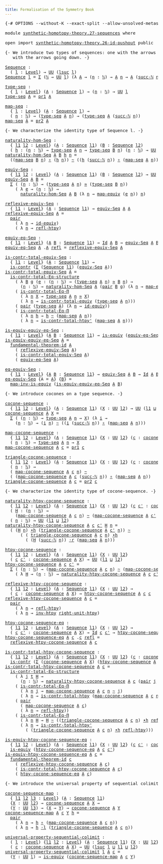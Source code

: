 ```yaml
---
title: Formalisation of the Symmetry Book
---
```


<pre class="Agda"><a id="60" class="Symbol">{-#</a> <a id="64" class="Keyword">OPTIONS</a> <a id="72" class="Pragma">--without-K</a> <a id="84" class="Pragma">--exact-split</a> <a id="98" class="Pragma">--allow-unsolved-metas</a> <a id="121" class="Symbol">#-}</a>

<a id="126" class="Keyword">module</a> <a id="133" href="synthetic-homotopy-theory.27-sequences.html" class="Module">synthetic-homotopy-theory.27-sequences</a> <a id="172" class="Keyword">where</a>

<a id="179" class="Keyword">open</a> <a id="184" class="Keyword">import</a> <a id="191" href="synthetic-homotopy-theory.26-id-pushout.html" class="Module">synthetic-homotopy-theory.26-id-pushout</a> <a id="231" class="Keyword">public</a>

<a id="239" class="Comment">{- We introduce two types of sequences: one with the arrows going up and one
   with the arrows going down. -}</a>

<a id="Sequence"></a><a id="351" href="synthetic-homotopy-theory.27-sequences.html#351" class="Function">Sequence</a> <a id="360" class="Symbol">:</a>
  <a id="364" class="Symbol">(</a> <a id="366" href="synthetic-homotopy-theory.27-sequences.html#366" class="Bound">l</a> <a id="368" class="Symbol">:</a> <a id="370" href="Agda.Primitive.html#597" class="Postulate">Level</a><a id="375" class="Symbol">)</a> <a id="377" class="Symbol">→</a> <a id="379" href="Agda.Primitive.html#326" class="Primitive">UU</a> <a id="382" class="Symbol">(</a><a id="383" href="Agda.Primitive.html#780" class="Primitive">lsuc</a> <a id="388" href="synthetic-homotopy-theory.27-sequences.html#366" class="Bound">l</a><a id="389" class="Symbol">)</a>
<a id="391" href="synthetic-homotopy-theory.27-sequences.html#351" class="Function">Sequence</a> <a id="400" href="synthetic-homotopy-theory.27-sequences.html#400" class="Bound">l</a> <a id="402" class="Symbol">=</a> <a id="404" href="foundation-core.dependent-pair-types.html#502" class="Record">Σ</a> <a id="406" class="Symbol">(</a><a id="407" href="elementary-number-theory.natural-numbers.html#1438" class="Datatype">ℕ</a> <a id="409" class="Symbol">→</a> <a id="411" href="Agda.Primitive.html#326" class="Primitive">UU</a> <a id="414" href="synthetic-homotopy-theory.27-sequences.html#400" class="Bound">l</a><a id="415" class="Symbol">)</a> <a id="417" class="Symbol">(λ</a> <a id="420" href="synthetic-homotopy-theory.27-sequences.html#420" class="Bound">A</a> <a id="422" class="Symbol">→</a> <a id="424" class="Symbol">(</a><a id="425" href="synthetic-homotopy-theory.27-sequences.html#425" class="Bound">n</a> <a id="427" class="Symbol">:</a> <a id="429" href="elementary-number-theory.natural-numbers.html#1438" class="Datatype">ℕ</a><a id="430" class="Symbol">)</a> <a id="432" class="Symbol">→</a> <a id="434" href="synthetic-homotopy-theory.27-sequences.html#420" class="Bound">A</a> <a id="436" href="synthetic-homotopy-theory.27-sequences.html#425" class="Bound">n</a> <a id="438" class="Symbol">→</a> <a id="440" href="synthetic-homotopy-theory.27-sequences.html#420" class="Bound">A</a> <a id="442" class="Symbol">(</a><a id="443" href="elementary-number-theory.natural-numbers.html#1472" class="InductiveConstructor">succ-ℕ</a> <a id="450" href="synthetic-homotopy-theory.27-sequences.html#425" class="Bound">n</a><a id="451" class="Symbol">))</a>

<a id="type-seq"></a><a id="455" href="synthetic-homotopy-theory.27-sequences.html#455" class="Function">type-seq</a> <a id="464" class="Symbol">:</a>
  <a id="468" class="Symbol">{</a> <a id="470" href="synthetic-homotopy-theory.27-sequences.html#470" class="Bound">l</a> <a id="472" class="Symbol">:</a> <a id="474" href="Agda.Primitive.html#597" class="Postulate">Level</a><a id="479" class="Symbol">}</a> <a id="481" class="Symbol">(</a><a id="482" href="synthetic-homotopy-theory.27-sequences.html#482" class="Bound">A</a> <a id="484" class="Symbol">:</a> <a id="486" href="synthetic-homotopy-theory.27-sequences.html#351" class="Function">Sequence</a> <a id="495" href="synthetic-homotopy-theory.27-sequences.html#470" class="Bound">l</a><a id="496" class="Symbol">)</a> <a id="498" class="Symbol">→</a> <a id="500" class="Symbol">(</a><a id="501" href="synthetic-homotopy-theory.27-sequences.html#501" class="Bound">n</a> <a id="503" class="Symbol">:</a> <a id="505" href="elementary-number-theory.natural-numbers.html#1438" class="Datatype">ℕ</a><a id="506" class="Symbol">)</a> <a id="508" class="Symbol">→</a> <a id="510" href="Agda.Primitive.html#326" class="Primitive">UU</a> <a id="513" href="synthetic-homotopy-theory.27-sequences.html#470" class="Bound">l</a>
<a id="515" href="synthetic-homotopy-theory.27-sequences.html#455" class="Function">type-seq</a> <a id="524" href="synthetic-homotopy-theory.27-sequences.html#524" class="Bound">A</a> <a id="526" class="Symbol">=</a> <a id="528" href="foundation-core.dependent-pair-types.html#592" class="Field">pr1</a> <a id="532" href="synthetic-homotopy-theory.27-sequences.html#524" class="Bound">A</a>

<a id="map-seq"></a><a id="535" href="synthetic-homotopy-theory.27-sequences.html#535" class="Function">map-seq</a> <a id="543" class="Symbol">:</a>
  <a id="547" class="Symbol">{</a> <a id="549" href="synthetic-homotopy-theory.27-sequences.html#549" class="Bound">l</a> <a id="551" class="Symbol">:</a> <a id="553" href="Agda.Primitive.html#597" class="Postulate">Level</a><a id="558" class="Symbol">}</a> <a id="560" class="Symbol">(</a><a id="561" href="synthetic-homotopy-theory.27-sequences.html#561" class="Bound">A</a> <a id="563" class="Symbol">:</a> <a id="565" href="synthetic-homotopy-theory.27-sequences.html#351" class="Function">Sequence</a> <a id="574" href="synthetic-homotopy-theory.27-sequences.html#549" class="Bound">l</a><a id="575" class="Symbol">)</a> <a id="577" class="Symbol">→</a>
  <a id="581" class="Symbol">(</a> <a id="583" href="synthetic-homotopy-theory.27-sequences.html#583" class="Bound">n</a> <a id="585" class="Symbol">:</a> <a id="587" href="elementary-number-theory.natural-numbers.html#1438" class="Datatype">ℕ</a><a id="588" class="Symbol">)</a> <a id="590" class="Symbol">→</a> <a id="592" class="Symbol">(</a><a id="593" href="synthetic-homotopy-theory.27-sequences.html#455" class="Function">type-seq</a> <a id="602" href="synthetic-homotopy-theory.27-sequences.html#561" class="Bound">A</a> <a id="604" href="synthetic-homotopy-theory.27-sequences.html#583" class="Bound">n</a><a id="605" class="Symbol">)</a> <a id="607" class="Symbol">→</a> <a id="609" class="Symbol">(</a><a id="610" href="synthetic-homotopy-theory.27-sequences.html#455" class="Function">type-seq</a> <a id="619" href="synthetic-homotopy-theory.27-sequences.html#561" class="Bound">A</a> <a id="621" class="Symbol">(</a><a id="622" href="elementary-number-theory.natural-numbers.html#1472" class="InductiveConstructor">succ-ℕ</a> <a id="629" href="synthetic-homotopy-theory.27-sequences.html#583" class="Bound">n</a><a id="630" class="Symbol">))</a>
<a id="633" href="synthetic-homotopy-theory.27-sequences.html#535" class="Function">map-seq</a> <a id="641" href="synthetic-homotopy-theory.27-sequences.html#641" class="Bound">A</a> <a id="643" class="Symbol">=</a> <a id="645" href="foundation-core.dependent-pair-types.html#604" class="Field">pr2</a> <a id="649" href="synthetic-homotopy-theory.27-sequences.html#641" class="Bound">A</a>

<a id="652" class="Comment">{- We characterize the identity type of Sequence l. -}</a>

<a id="naturality-hom-Seq"></a><a id="708" href="synthetic-homotopy-theory.27-sequences.html#708" class="Function">naturality-hom-Seq</a> <a id="727" class="Symbol">:</a>
  <a id="731" class="Symbol">{</a> <a id="733" href="synthetic-homotopy-theory.27-sequences.html#733" class="Bound">l1</a> <a id="736" href="synthetic-homotopy-theory.27-sequences.html#736" class="Bound">l2</a> <a id="739" class="Symbol">:</a> <a id="741" href="Agda.Primitive.html#597" class="Postulate">Level</a><a id="746" class="Symbol">}</a> <a id="748" class="Symbol">(</a><a id="749" href="synthetic-homotopy-theory.27-sequences.html#749" class="Bound">A</a> <a id="751" class="Symbol">:</a> <a id="753" href="synthetic-homotopy-theory.27-sequences.html#351" class="Function">Sequence</a> <a id="762" href="synthetic-homotopy-theory.27-sequences.html#733" class="Bound">l1</a><a id="764" class="Symbol">)</a> <a id="766" class="Symbol">(</a><a id="767" href="synthetic-homotopy-theory.27-sequences.html#767" class="Bound">B</a> <a id="769" class="Symbol">:</a> <a id="771" href="synthetic-homotopy-theory.27-sequences.html#351" class="Function">Sequence</a> <a id="780" href="synthetic-homotopy-theory.27-sequences.html#736" class="Bound">l2</a><a id="782" class="Symbol">)</a>
  <a id="786" class="Symbol">(</a> <a id="788" href="synthetic-homotopy-theory.27-sequences.html#788" class="Bound">h</a> <a id="790" class="Symbol">:</a> <a id="792" class="Symbol">(</a><a id="793" href="synthetic-homotopy-theory.27-sequences.html#793" class="Bound">n</a> <a id="795" class="Symbol">:</a> <a id="797" href="elementary-number-theory.natural-numbers.html#1438" class="Datatype">ℕ</a><a id="798" class="Symbol">)</a> <a id="800" class="Symbol">→</a> <a id="802" href="synthetic-homotopy-theory.27-sequences.html#455" class="Function">type-seq</a> <a id="811" href="synthetic-homotopy-theory.27-sequences.html#749" class="Bound">A</a> <a id="813" href="synthetic-homotopy-theory.27-sequences.html#793" class="Bound">n</a> <a id="815" class="Symbol">→</a> <a id="817" href="synthetic-homotopy-theory.27-sequences.html#455" class="Function">type-seq</a> <a id="826" href="synthetic-homotopy-theory.27-sequences.html#767" class="Bound">B</a> <a id="828" href="synthetic-homotopy-theory.27-sequences.html#793" class="Bound">n</a><a id="829" class="Symbol">)</a> <a id="831" class="Symbol">(</a><a id="832" href="synthetic-homotopy-theory.27-sequences.html#832" class="Bound">n</a> <a id="834" class="Symbol">:</a> <a id="836" href="elementary-number-theory.natural-numbers.html#1438" class="Datatype">ℕ</a><a id="837" class="Symbol">)</a> <a id="839" class="Symbol">→</a> <a id="841" href="Agda.Primitive.html#326" class="Primitive">UU</a> <a id="844" class="Symbol">(</a><a id="845" href="synthetic-homotopy-theory.27-sequences.html#733" class="Bound">l1</a> <a id="848" href="Agda.Primitive.html#810" class="Primitive Operator">⊔</a> <a id="850" href="synthetic-homotopy-theory.27-sequences.html#736" class="Bound">l2</a><a id="852" class="Symbol">)</a>
<a id="854" href="synthetic-homotopy-theory.27-sequences.html#708" class="Function">naturality-hom-Seq</a> <a id="873" href="synthetic-homotopy-theory.27-sequences.html#873" class="Bound">A</a> <a id="875" href="synthetic-homotopy-theory.27-sequences.html#875" class="Bound">B</a> <a id="877" href="synthetic-homotopy-theory.27-sequences.html#877" class="Bound">h</a> <a id="879" href="synthetic-homotopy-theory.27-sequences.html#879" class="Bound">n</a> <a id="881" class="Symbol">=</a>
  <a id="885" class="Symbol">((</a><a id="887" href="synthetic-homotopy-theory.27-sequences.html#535" class="Function">map-seq</a> <a id="895" href="synthetic-homotopy-theory.27-sequences.html#875" class="Bound">B</a> <a id="897" href="synthetic-homotopy-theory.27-sequences.html#879" class="Bound">n</a><a id="898" class="Symbol">)</a> <a id="900" href="foundation-core.functions.html#407" class="Function Operator">∘</a> <a id="902" class="Symbol">(</a><a id="903" href="synthetic-homotopy-theory.27-sequences.html#877" class="Bound">h</a> <a id="905" href="synthetic-homotopy-theory.27-sequences.html#879" class="Bound">n</a><a id="906" class="Symbol">))</a> <a id="909" href="foundation-core.homotopies.html#467" class="Function Operator">~</a> <a id="911" class="Symbol">((</a><a id="913" href="synthetic-homotopy-theory.27-sequences.html#877" class="Bound">h</a> <a id="915" class="Symbol">(</a><a id="916" href="elementary-number-theory.natural-numbers.html#1472" class="InductiveConstructor">succ-ℕ</a> <a id="923" href="synthetic-homotopy-theory.27-sequences.html#879" class="Bound">n</a><a id="924" class="Symbol">))</a> <a id="927" href="foundation-core.functions.html#407" class="Function Operator">∘</a> <a id="929" class="Symbol">(</a><a id="930" href="synthetic-homotopy-theory.27-sequences.html#535" class="Function">map-seq</a> <a id="938" href="synthetic-homotopy-theory.27-sequences.html#873" class="Bound">A</a> <a id="940" href="synthetic-homotopy-theory.27-sequences.html#879" class="Bound">n</a><a id="941" class="Symbol">))</a>

<a id="equiv-Seq"></a><a id="945" href="synthetic-homotopy-theory.27-sequences.html#945" class="Function">equiv-Seq</a> <a id="955" class="Symbol">:</a>
  <a id="959" class="Symbol">{</a> <a id="961" href="synthetic-homotopy-theory.27-sequences.html#961" class="Bound">l1</a> <a id="964" href="synthetic-homotopy-theory.27-sequences.html#964" class="Bound">l2</a> <a id="967" class="Symbol">:</a> <a id="969" href="Agda.Primitive.html#597" class="Postulate">Level</a><a id="974" class="Symbol">}</a> <a id="976" class="Symbol">(</a><a id="977" href="synthetic-homotopy-theory.27-sequences.html#977" class="Bound">A</a> <a id="979" class="Symbol">:</a> <a id="981" href="synthetic-homotopy-theory.27-sequences.html#351" class="Function">Sequence</a> <a id="990" href="synthetic-homotopy-theory.27-sequences.html#961" class="Bound">l1</a><a id="992" class="Symbol">)</a> <a id="994" class="Symbol">(</a><a id="995" href="synthetic-homotopy-theory.27-sequences.html#995" class="Bound">B</a> <a id="997" class="Symbol">:</a> <a id="999" href="synthetic-homotopy-theory.27-sequences.html#351" class="Function">Sequence</a> <a id="1008" href="synthetic-homotopy-theory.27-sequences.html#964" class="Bound">l2</a><a id="1010" class="Symbol">)</a> <a id="1012" class="Symbol">→</a> <a id="1014" href="Agda.Primitive.html#326" class="Primitive">UU</a> <a id="1017" class="Symbol">(</a><a id="1018" href="synthetic-homotopy-theory.27-sequences.html#961" class="Bound">l1</a> <a id="1021" href="Agda.Primitive.html#810" class="Primitive Operator">⊔</a> <a id="1023" href="synthetic-homotopy-theory.27-sequences.html#964" class="Bound">l2</a><a id="1025" class="Symbol">)</a>
<a id="1027" href="synthetic-homotopy-theory.27-sequences.html#945" class="Function">equiv-Seq</a> <a id="1037" href="synthetic-homotopy-theory.27-sequences.html#1037" class="Bound">A</a> <a id="1039" href="synthetic-homotopy-theory.27-sequences.html#1039" class="Bound">B</a> <a id="1041" class="Symbol">=</a>
  <a id="1045" href="foundation-core.dependent-pair-types.html#502" class="Record">Σ</a> <a id="1047" class="Symbol">(</a> <a id="1049" class="Symbol">(</a><a id="1050" href="synthetic-homotopy-theory.27-sequences.html#1050" class="Bound">n</a> <a id="1052" class="Symbol">:</a> <a id="1054" href="elementary-number-theory.natural-numbers.html#1438" class="Datatype">ℕ</a><a id="1055" class="Symbol">)</a> <a id="1057" class="Symbol">→</a> <a id="1059" class="Symbol">(</a><a id="1060" href="synthetic-homotopy-theory.27-sequences.html#455" class="Function">type-seq</a> <a id="1069" href="synthetic-homotopy-theory.27-sequences.html#1037" class="Bound">A</a> <a id="1071" href="synthetic-homotopy-theory.27-sequences.html#1050" class="Bound">n</a><a id="1072" class="Symbol">)</a> <a id="1074" href="foundation-core.equivalences.html#1607" class="Function Operator">≃</a> <a id="1076" class="Symbol">(</a><a id="1077" href="synthetic-homotopy-theory.27-sequences.html#455" class="Function">type-seq</a> <a id="1086" href="synthetic-homotopy-theory.27-sequences.html#1039" class="Bound">B</a> <a id="1088" href="synthetic-homotopy-theory.27-sequences.html#1050" class="Bound">n</a><a id="1089" class="Symbol">))</a>
    <a id="1096" class="Symbol">(</a> <a id="1098" class="Symbol">λ</a> <a id="1100" href="synthetic-homotopy-theory.27-sequences.html#1100" class="Bound">e</a> <a id="1102" class="Symbol">→</a> <a id="1104" class="Symbol">(</a><a id="1105" href="synthetic-homotopy-theory.27-sequences.html#1105" class="Bound">n</a> <a id="1107" class="Symbol">:</a> <a id="1109" href="elementary-number-theory.natural-numbers.html#1438" class="Datatype">ℕ</a><a id="1110" class="Symbol">)</a> <a id="1112" class="Symbol">→</a>
      <a id="1120" href="synthetic-homotopy-theory.27-sequences.html#708" class="Function">naturality-hom-Seq</a> <a id="1139" href="synthetic-homotopy-theory.27-sequences.html#1037" class="Bound">A</a> <a id="1141" href="synthetic-homotopy-theory.27-sequences.html#1039" class="Bound">B</a> <a id="1143" class="Symbol">(λ</a> <a id="1146" href="synthetic-homotopy-theory.27-sequences.html#1146" class="Bound">n</a> <a id="1148" class="Symbol">→</a> <a id="1150" href="foundation-core.equivalences.html#1807" class="Function">map-equiv</a> <a id="1160" class="Symbol">(</a><a id="1161" href="synthetic-homotopy-theory.27-sequences.html#1100" class="Bound">e</a> <a id="1163" href="synthetic-homotopy-theory.27-sequences.html#1146" class="Bound">n</a><a id="1164" class="Symbol">))</a> <a id="1167" href="synthetic-homotopy-theory.27-sequences.html#1105" class="Bound">n</a><a id="1168" class="Symbol">)</a>

<a id="reflexive-equiv-Seq"></a><a id="1171" href="synthetic-homotopy-theory.27-sequences.html#1171" class="Function">reflexive-equiv-Seq</a> <a id="1191" class="Symbol">:</a>
  <a id="1195" class="Symbol">{</a> <a id="1197" href="synthetic-homotopy-theory.27-sequences.html#1197" class="Bound">l1</a> <a id="1200" class="Symbol">:</a> <a id="1202" href="Agda.Primitive.html#597" class="Postulate">Level</a><a id="1207" class="Symbol">}</a> <a id="1209" class="Symbol">(</a><a id="1210" href="synthetic-homotopy-theory.27-sequences.html#1210" class="Bound">A</a> <a id="1212" class="Symbol">:</a> <a id="1214" href="synthetic-homotopy-theory.27-sequences.html#351" class="Function">Sequence</a> <a id="1223" href="synthetic-homotopy-theory.27-sequences.html#1197" class="Bound">l1</a><a id="1225" class="Symbol">)</a> <a id="1227" class="Symbol">→</a> <a id="1229" href="synthetic-homotopy-theory.27-sequences.html#945" class="Function">equiv-Seq</a> <a id="1239" href="synthetic-homotopy-theory.27-sequences.html#1210" class="Bound">A</a> <a id="1241" href="synthetic-homotopy-theory.27-sequences.html#1210" class="Bound">A</a>
<a id="1243" href="synthetic-homotopy-theory.27-sequences.html#1171" class="Function">reflexive-equiv-Seq</a> <a id="1263" href="synthetic-homotopy-theory.27-sequences.html#1263" class="Bound">A</a> <a id="1265" class="Symbol">=</a>
  <a id="1269" href="foundation-core.dependent-pair-types.html#575" class="InductiveConstructor">pair</a>
    <a id="1278" class="Symbol">(</a> <a id="1280" class="Symbol">λ</a> <a id="1282" href="synthetic-homotopy-theory.27-sequences.html#1282" class="Bound">n</a> <a id="1284" class="Symbol">→</a> <a id="1286" href="foundation-core.equivalences.html#2480" class="Function">id-equiv</a><a id="1294" class="Symbol">)</a>
    <a id="1300" class="Symbol">(</a> <a id="1302" class="Symbol">λ</a> <a id="1304" href="synthetic-homotopy-theory.27-sequences.html#1304" class="Bound">n</a> <a id="1306" class="Symbol">→</a> <a id="1308" href="foundation-core.homotopies.html#632" class="Function">refl-htpy</a><a id="1317" class="Symbol">)</a>

<a id="equiv-eq-Seq"></a><a id="1320" href="synthetic-homotopy-theory.27-sequences.html#1320" class="Function">equiv-eq-Seq</a> <a id="1333" class="Symbol">:</a>
  <a id="1337" class="Symbol">{</a> <a id="1339" href="synthetic-homotopy-theory.27-sequences.html#1339" class="Bound">l1</a> <a id="1342" class="Symbol">:</a> <a id="1344" href="Agda.Primitive.html#597" class="Postulate">Level</a><a id="1349" class="Symbol">}</a> <a id="1351" class="Symbol">(</a><a id="1352" href="synthetic-homotopy-theory.27-sequences.html#1352" class="Bound">A</a> <a id="1354" href="synthetic-homotopy-theory.27-sequences.html#1354" class="Bound">B</a> <a id="1356" class="Symbol">:</a> <a id="1358" href="synthetic-homotopy-theory.27-sequences.html#351" class="Function">Sequence</a> <a id="1367" href="synthetic-homotopy-theory.27-sequences.html#1339" class="Bound">l1</a><a id="1369" class="Symbol">)</a> <a id="1371" class="Symbol">→</a> <a id="1373" href="foundation-core.identity-types.html#641" class="Datatype">Id</a> <a id="1376" href="synthetic-homotopy-theory.27-sequences.html#1352" class="Bound">A</a> <a id="1378" href="synthetic-homotopy-theory.27-sequences.html#1354" class="Bound">B</a> <a id="1380" class="Symbol">→</a> <a id="1382" href="synthetic-homotopy-theory.27-sequences.html#945" class="Function">equiv-Seq</a> <a id="1392" href="synthetic-homotopy-theory.27-sequences.html#1352" class="Bound">A</a> <a id="1394" href="synthetic-homotopy-theory.27-sequences.html#1354" class="Bound">B</a>
<a id="1396" href="synthetic-homotopy-theory.27-sequences.html#1320" class="Function">equiv-eq-Seq</a> <a id="1409" href="synthetic-homotopy-theory.27-sequences.html#1409" class="Bound">A</a> <a id="1411" class="DottedPattern Symbol">.</a><a id="1412" href="synthetic-homotopy-theory.27-sequences.html#1409" class="DottedPattern Bound">A</a> <a id="1414" href="foundation-core.identity-types.html#694" class="InductiveConstructor">refl</a> <a id="1419" class="Symbol">=</a> <a id="1421" href="synthetic-homotopy-theory.27-sequences.html#1171" class="Function">reflexive-equiv-Seq</a> <a id="1441" href="synthetic-homotopy-theory.27-sequences.html#1409" class="Bound">A</a>

<a id="is-contr-total-equiv-Seq"></a><a id="1444" href="synthetic-homotopy-theory.27-sequences.html#1444" class="Function">is-contr-total-equiv-Seq</a> <a id="1469" class="Symbol">:</a>
  <a id="1473" class="Symbol">{</a> <a id="1475" href="synthetic-homotopy-theory.27-sequences.html#1475" class="Bound">l1</a> <a id="1478" class="Symbol">:</a> <a id="1480" href="Agda.Primitive.html#597" class="Postulate">Level</a><a id="1485" class="Symbol">}</a> <a id="1487" class="Symbol">(</a><a id="1488" href="synthetic-homotopy-theory.27-sequences.html#1488" class="Bound">A</a> <a id="1490" class="Symbol">:</a> <a id="1492" href="synthetic-homotopy-theory.27-sequences.html#351" class="Function">Sequence</a> <a id="1501" href="synthetic-homotopy-theory.27-sequences.html#1475" class="Bound">l1</a><a id="1503" class="Symbol">)</a> <a id="1505" class="Symbol">→</a>
  <a id="1509" href="foundation-core.contractible-types.html#925" class="Function">is-contr</a> <a id="1518" class="Symbol">(</a><a id="1519" href="foundation-core.dependent-pair-types.html#502" class="Record">Σ</a> <a id="1521" class="Symbol">(</a><a id="1522" href="synthetic-homotopy-theory.27-sequences.html#351" class="Function">Sequence</a> <a id="1531" href="synthetic-homotopy-theory.27-sequences.html#1475" class="Bound">l1</a><a id="1533" class="Symbol">)</a> <a id="1535" class="Symbol">(</a><a id="1536" href="synthetic-homotopy-theory.27-sequences.html#945" class="Function">equiv-Seq</a> <a id="1546" href="synthetic-homotopy-theory.27-sequences.html#1488" class="Bound">A</a><a id="1547" class="Symbol">))</a>
<a id="1550" href="synthetic-homotopy-theory.27-sequences.html#1444" class="Function">is-contr-total-equiv-Seq</a> <a id="1575" href="synthetic-homotopy-theory.27-sequences.html#1575" class="Bound">A</a> <a id="1577" class="Symbol">=</a>
  <a id="1581" href="foundation.structure-identity-principle.html#1341" class="Function">is-contr-total-Eq-structure</a>
    <a id="1613" class="Symbol">(</a> <a id="1615" class="Symbol">λ</a> <a id="1617" href="synthetic-homotopy-theory.27-sequences.html#1617" class="Bound">B</a> <a id="1619" href="synthetic-homotopy-theory.27-sequences.html#1619" class="Bound">g</a> <a id="1621" class="Symbol">(</a><a id="1622" href="synthetic-homotopy-theory.27-sequences.html#1622" class="Bound">e</a> <a id="1624" class="Symbol">:</a> <a id="1626" class="Symbol">(</a><a id="1627" href="synthetic-homotopy-theory.27-sequences.html#1627" class="Bound">n</a> <a id="1629" class="Symbol">:</a> <a id="1631" href="elementary-number-theory.natural-numbers.html#1438" class="Datatype">ℕ</a><a id="1632" class="Symbol">)</a> <a id="1634" class="Symbol">→</a> <a id="1636" class="Symbol">(</a><a id="1637" href="synthetic-homotopy-theory.27-sequences.html#455" class="Function">type-seq</a> <a id="1646" href="synthetic-homotopy-theory.27-sequences.html#1575" class="Bound">A</a> <a id="1648" href="synthetic-homotopy-theory.27-sequences.html#1627" class="Bound">n</a><a id="1649" class="Symbol">)</a> <a id="1651" href="foundation-core.equivalences.html#1607" class="Function Operator">≃</a> <a id="1653" href="synthetic-homotopy-theory.27-sequences.html#1617" class="Bound">B</a> <a id="1655" href="synthetic-homotopy-theory.27-sequences.html#1627" class="Bound">n</a><a id="1656" class="Symbol">)</a> <a id="1658" class="Symbol">→</a>
      <a id="1666" class="Symbol">(</a><a id="1667" href="synthetic-homotopy-theory.27-sequences.html#1667" class="Bound">n</a> <a id="1669" class="Symbol">:</a> <a id="1671" href="elementary-number-theory.natural-numbers.html#1438" class="Datatype">ℕ</a><a id="1672" class="Symbol">)</a> <a id="1674" class="Symbol">→</a> <a id="1676" href="synthetic-homotopy-theory.27-sequences.html#708" class="Function">naturality-hom-Seq</a> <a id="1695" href="synthetic-homotopy-theory.27-sequences.html#1575" class="Bound">A</a> <a id="1697" class="Symbol">(</a><a id="1698" href="foundation-core.dependent-pair-types.html#575" class="InductiveConstructor">pair</a> <a id="1703" href="synthetic-homotopy-theory.27-sequences.html#1617" class="Bound">B</a> <a id="1705" href="synthetic-homotopy-theory.27-sequences.html#1619" class="Bound">g</a><a id="1706" class="Symbol">)</a> <a id="1708" class="Symbol">(λ</a> <a id="1711" href="synthetic-homotopy-theory.27-sequences.html#1711" class="Bound">n</a> <a id="1713" class="Symbol">→</a> <a id="1715" href="foundation-core.equivalences.html#1807" class="Function">map-equiv</a> <a id="1725" class="Symbol">(</a><a id="1726" href="synthetic-homotopy-theory.27-sequences.html#1622" class="Bound">e</a> <a id="1728" href="synthetic-homotopy-theory.27-sequences.html#1711" class="Bound">n</a><a id="1729" class="Symbol">))</a> <a id="1732" href="synthetic-homotopy-theory.27-sequences.html#1667" class="Bound">n</a><a id="1733" class="Symbol">)</a>
    <a id="1739" class="Symbol">(</a> <a id="1741" href="foundation.equality-dependent-function-types.html#1038" class="Function">is-contr-total-Eq-Π</a>
      <a id="1767" class="Symbol">(</a> <a id="1769" class="Symbol">λ</a> <a id="1771" href="synthetic-homotopy-theory.27-sequences.html#1771" class="Bound">n</a> <a id="1773" href="synthetic-homotopy-theory.27-sequences.html#1773" class="Bound">X</a> <a id="1775" class="Symbol">→</a> <a id="1777" href="synthetic-homotopy-theory.27-sequences.html#455" class="Function">type-seq</a> <a id="1786" href="synthetic-homotopy-theory.27-sequences.html#1575" class="Bound">A</a> <a id="1788" href="synthetic-homotopy-theory.27-sequences.html#1771" class="Bound">n</a> <a id="1790" href="foundation-core.equivalences.html#1607" class="Function Operator">≃</a> <a id="1792" href="synthetic-homotopy-theory.27-sequences.html#1773" class="Bound">X</a><a id="1793" class="Symbol">)</a>
      <a id="1801" class="Symbol">(</a> <a id="1803" class="Symbol">λ</a> <a id="1805" href="synthetic-homotopy-theory.27-sequences.html#1805" class="Bound">n</a> <a id="1807" class="Symbol">→</a> <a id="1809" href="foundation.univalence.html#1331" class="Function">is-contr-total-equiv</a> <a id="1830" class="Symbol">(</a><a id="1831" href="synthetic-homotopy-theory.27-sequences.html#455" class="Function">type-seq</a> <a id="1840" href="synthetic-homotopy-theory.27-sequences.html#1575" class="Bound">A</a> <a id="1842" href="synthetic-homotopy-theory.27-sequences.html#1805" class="Bound">n</a><a id="1843" class="Symbol">)))</a>
    <a id="1851" class="Symbol">(</a> <a id="1853" href="foundation-core.dependent-pair-types.html#575" class="InductiveConstructor">pair</a> <a id="1858" class="Symbol">(</a><a id="1859" href="synthetic-homotopy-theory.27-sequences.html#455" class="Function">type-seq</a> <a id="1868" href="synthetic-homotopy-theory.27-sequences.html#1575" class="Bound">A</a><a id="1869" class="Symbol">)</a> <a id="1871" class="Symbol">(λ</a> <a id="1874" href="synthetic-homotopy-theory.27-sequences.html#1874" class="Bound">n</a> <a id="1876" class="Symbol">→</a> <a id="1878" href="foundation-core.equivalences.html#2480" class="Function">id-equiv</a><a id="1886" class="Symbol">))</a>
    <a id="1893" class="Symbol">(</a> <a id="1895" href="foundation.equality-dependent-function-types.html#1038" class="Function">is-contr-total-Eq-Π</a>
      <a id="1921" class="Symbol">(</a> <a id="1923" class="Symbol">λ</a> <a id="1925" href="synthetic-homotopy-theory.27-sequences.html#1925" class="Bound">n</a> <a id="1927" href="synthetic-homotopy-theory.27-sequences.html#1927" class="Bound">h</a> <a id="1929" class="Symbol">→</a> <a id="1931" href="synthetic-homotopy-theory.27-sequences.html#1927" class="Bound">h</a> <a id="1933" href="foundation-core.homotopies.html#467" class="Function Operator">~</a> <a id="1935" class="Symbol">(</a><a id="1936" href="synthetic-homotopy-theory.27-sequences.html#535" class="Function">map-seq</a> <a id="1944" href="synthetic-homotopy-theory.27-sequences.html#1575" class="Bound">A</a> <a id="1946" href="synthetic-homotopy-theory.27-sequences.html#1925" class="Bound">n</a><a id="1947" class="Symbol">))</a>
      <a id="1956" class="Symbol">(</a> <a id="1958" class="Symbol">λ</a> <a id="1960" href="synthetic-homotopy-theory.27-sequences.html#1960" class="Bound">n</a> <a id="1962" class="Symbol">→</a> <a id="1964" href="foundation.homotopies.html#3372" class="Function">is-contr-total-htpy&#39;</a> <a id="1985" class="Symbol">(</a><a id="1986" href="synthetic-homotopy-theory.27-sequences.html#535" class="Function">map-seq</a> <a id="1994" href="synthetic-homotopy-theory.27-sequences.html#1575" class="Bound">A</a> <a id="1996" href="synthetic-homotopy-theory.27-sequences.html#1960" class="Bound">n</a><a id="1997" class="Symbol">)))</a>

<a id="is-equiv-equiv-eq-Seq"></a><a id="2002" href="synthetic-homotopy-theory.27-sequences.html#2002" class="Function">is-equiv-equiv-eq-Seq</a> <a id="2024" class="Symbol">:</a>
  <a id="2028" class="Symbol">{</a> <a id="2030" href="synthetic-homotopy-theory.27-sequences.html#2030" class="Bound">l1</a> <a id="2033" class="Symbol">:</a> <a id="2035" href="Agda.Primitive.html#597" class="Postulate">Level</a><a id="2040" class="Symbol">}</a> <a id="2042" class="Symbol">(</a><a id="2043" href="synthetic-homotopy-theory.27-sequences.html#2043" class="Bound">A</a> <a id="2045" href="synthetic-homotopy-theory.27-sequences.html#2045" class="Bound">B</a> <a id="2047" class="Symbol">:</a> <a id="2049" href="synthetic-homotopy-theory.27-sequences.html#351" class="Function">Sequence</a> <a id="2058" href="synthetic-homotopy-theory.27-sequences.html#2030" class="Bound">l1</a><a id="2060" class="Symbol">)</a> <a id="2062" class="Symbol">→</a> <a id="2064" href="foundation-core.equivalences.html#1542" class="Function">is-equiv</a> <a id="2073" class="Symbol">(</a><a id="2074" href="synthetic-homotopy-theory.27-sequences.html#1320" class="Function">equiv-eq-Seq</a> <a id="2087" href="synthetic-homotopy-theory.27-sequences.html#2043" class="Bound">A</a> <a id="2089" href="synthetic-homotopy-theory.27-sequences.html#2045" class="Bound">B</a><a id="2090" class="Symbol">)</a>
<a id="2092" href="synthetic-homotopy-theory.27-sequences.html#2002" class="Function">is-equiv-equiv-eq-Seq</a> <a id="2114" href="synthetic-homotopy-theory.27-sequences.html#2114" class="Bound">A</a> <a id="2116" class="Symbol">=</a>
  <a id="2120" href="foundation-core.fundamental-theorem-of-identity-types.html#1888" class="Function">fundamental-theorem-id</a> <a id="2143" href="synthetic-homotopy-theory.27-sequences.html#2114" class="Bound">A</a>
    <a id="2149" class="Symbol">(</a> <a id="2151" href="synthetic-homotopy-theory.27-sequences.html#1171" class="Function">reflexive-equiv-Seq</a> <a id="2171" href="synthetic-homotopy-theory.27-sequences.html#2114" class="Bound">A</a><a id="2172" class="Symbol">)</a>
    <a id="2178" class="Symbol">(</a> <a id="2180" href="synthetic-homotopy-theory.27-sequences.html#1444" class="Function">is-contr-total-equiv-Seq</a> <a id="2205" href="synthetic-homotopy-theory.27-sequences.html#2114" class="Bound">A</a><a id="2206" class="Symbol">)</a>
    <a id="2212" class="Symbol">(</a> <a id="2214" href="synthetic-homotopy-theory.27-sequences.html#1320" class="Function">equiv-eq-Seq</a> <a id="2227" href="synthetic-homotopy-theory.27-sequences.html#2114" class="Bound">A</a><a id="2228" class="Symbol">)</a>

<a id="eq-equiv-Seq"></a><a id="2231" href="synthetic-homotopy-theory.27-sequences.html#2231" class="Function">eq-equiv-Seq</a> <a id="2244" class="Symbol">:</a>
  <a id="2248" class="Symbol">{</a> <a id="2250" href="synthetic-homotopy-theory.27-sequences.html#2250" class="Bound">l1</a> <a id="2253" class="Symbol">:</a> <a id="2255" href="Agda.Primitive.html#597" class="Postulate">Level</a><a id="2260" class="Symbol">}</a> <a id="2262" class="Symbol">{</a><a id="2263" href="synthetic-homotopy-theory.27-sequences.html#2263" class="Bound">A</a> <a id="2265" href="synthetic-homotopy-theory.27-sequences.html#2265" class="Bound">B</a> <a id="2267" class="Symbol">:</a> <a id="2269" href="synthetic-homotopy-theory.27-sequences.html#351" class="Function">Sequence</a> <a id="2278" href="synthetic-homotopy-theory.27-sequences.html#2250" class="Bound">l1</a><a id="2280" class="Symbol">}</a> <a id="2282" class="Symbol">→</a> <a id="2284" href="synthetic-homotopy-theory.27-sequences.html#945" class="Function">equiv-Seq</a> <a id="2294" href="synthetic-homotopy-theory.27-sequences.html#2263" class="Bound">A</a> <a id="2296" href="synthetic-homotopy-theory.27-sequences.html#2265" class="Bound">B</a> <a id="2298" class="Symbol">→</a> <a id="2300" href="foundation-core.identity-types.html#641" class="Datatype">Id</a> <a id="2303" href="synthetic-homotopy-theory.27-sequences.html#2263" class="Bound">A</a> <a id="2305" href="synthetic-homotopy-theory.27-sequences.html#2265" class="Bound">B</a>
<a id="2307" href="synthetic-homotopy-theory.27-sequences.html#2231" class="Function">eq-equiv-Seq</a> <a id="2320" class="Symbol">{</a><a id="2321" class="Argument">A</a> <a id="2323" class="Symbol">=</a> <a id="2325" href="synthetic-homotopy-theory.27-sequences.html#2325" class="Bound">A</a><a id="2326" class="Symbol">}</a> <a id="2328" class="Symbol">{</a><a id="2329" href="synthetic-homotopy-theory.27-sequences.html#2329" class="Bound">B</a><a id="2330" class="Symbol">}</a> <a id="2332" class="Symbol">=</a>
  <a id="2336" href="foundation-core.equivalences.html#4173" class="Function">map-inv-is-equiv</a> <a id="2353" class="Symbol">(</a><a id="2354" href="synthetic-homotopy-theory.27-sequences.html#2002" class="Function">is-equiv-equiv-eq-Seq</a> <a id="2376" href="synthetic-homotopy-theory.27-sequences.html#2325" class="Bound">A</a> <a id="2378" href="synthetic-homotopy-theory.27-sequences.html#2329" class="Bound">B</a><a id="2379" class="Symbol">)</a>

<a id="2382" class="Comment">{- We introduce cocones on a type sequence. -}</a>

<a id="cocone-sequence"></a><a id="2430" href="synthetic-homotopy-theory.27-sequences.html#2430" class="Function">cocone-sequence</a> <a id="2446" class="Symbol">:</a>
  <a id="2450" class="Symbol">{</a> <a id="2452" href="synthetic-homotopy-theory.27-sequences.html#2452" class="Bound">l1</a> <a id="2455" href="synthetic-homotopy-theory.27-sequences.html#2455" class="Bound">l2</a> <a id="2458" class="Symbol">:</a> <a id="2460" href="Agda.Primitive.html#597" class="Postulate">Level</a><a id="2465" class="Symbol">}</a> <a id="2467" class="Symbol">(</a><a id="2468" href="synthetic-homotopy-theory.27-sequences.html#2468" class="Bound">A</a> <a id="2470" class="Symbol">:</a> <a id="2472" href="synthetic-homotopy-theory.27-sequences.html#351" class="Function">Sequence</a> <a id="2481" href="synthetic-homotopy-theory.27-sequences.html#2452" class="Bound">l1</a><a id="2483" class="Symbol">)</a> <a id="2485" class="Symbol">(</a><a id="2486" href="synthetic-homotopy-theory.27-sequences.html#2486" class="Bound">X</a> <a id="2488" class="Symbol">:</a> <a id="2490" href="Agda.Primitive.html#326" class="Primitive">UU</a> <a id="2493" href="synthetic-homotopy-theory.27-sequences.html#2455" class="Bound">l2</a><a id="2495" class="Symbol">)</a> <a id="2497" class="Symbol">→</a> <a id="2499" href="Agda.Primitive.html#326" class="Primitive">UU</a> <a id="2502" class="Symbol">(</a><a id="2503" href="synthetic-homotopy-theory.27-sequences.html#2452" class="Bound">l1</a> <a id="2506" href="Agda.Primitive.html#810" class="Primitive Operator">⊔</a> <a id="2508" href="synthetic-homotopy-theory.27-sequences.html#2455" class="Bound">l2</a><a id="2510" class="Symbol">)</a>
<a id="2512" href="synthetic-homotopy-theory.27-sequences.html#2430" class="Function">cocone-sequence</a> <a id="2528" href="synthetic-homotopy-theory.27-sequences.html#2528" class="Bound">A</a> <a id="2530" href="synthetic-homotopy-theory.27-sequences.html#2530" class="Bound">X</a> <a id="2532" class="Symbol">=</a>
  <a id="2536" href="foundation-core.dependent-pair-types.html#502" class="Record">Σ</a> <a id="2538" class="Symbol">(</a> <a id="2540" class="Symbol">(</a><a id="2541" href="synthetic-homotopy-theory.27-sequences.html#2541" class="Bound">n</a> <a id="2543" class="Symbol">:</a> <a id="2545" href="elementary-number-theory.natural-numbers.html#1438" class="Datatype">ℕ</a><a id="2546" class="Symbol">)</a> <a id="2548" class="Symbol">→</a> <a id="2550" href="synthetic-homotopy-theory.27-sequences.html#455" class="Function">type-seq</a> <a id="2559" href="synthetic-homotopy-theory.27-sequences.html#2528" class="Bound">A</a> <a id="2561" href="synthetic-homotopy-theory.27-sequences.html#2541" class="Bound">n</a> <a id="2563" class="Symbol">→</a> <a id="2565" href="synthetic-homotopy-theory.27-sequences.html#2530" class="Bound">X</a><a id="2566" class="Symbol">)</a> <a id="2568" class="Symbol">(λ</a> <a id="2571" href="synthetic-homotopy-theory.27-sequences.html#2571" class="Bound">i</a> <a id="2573" class="Symbol">→</a>
    <a id="2579" class="Symbol">(</a><a id="2580" href="synthetic-homotopy-theory.27-sequences.html#2580" class="Bound">n</a> <a id="2582" class="Symbol">:</a> <a id="2584" href="elementary-number-theory.natural-numbers.html#1438" class="Datatype">ℕ</a><a id="2585" class="Symbol">)</a> <a id="2587" class="Symbol">→</a> <a id="2589" class="Symbol">(</a><a id="2590" href="synthetic-homotopy-theory.27-sequences.html#2571" class="Bound">i</a> <a id="2592" href="synthetic-homotopy-theory.27-sequences.html#2580" class="Bound">n</a><a id="2593" class="Symbol">)</a> <a id="2595" href="foundation-core.homotopies.html#467" class="Function Operator">~</a> <a id="2597" class="Symbol">((</a><a id="2599" href="synthetic-homotopy-theory.27-sequences.html#2571" class="Bound">i</a> <a id="2601" class="Symbol">(</a><a id="2602" href="elementary-number-theory.natural-numbers.html#1472" class="InductiveConstructor">succ-ℕ</a> <a id="2609" href="synthetic-homotopy-theory.27-sequences.html#2580" class="Bound">n</a><a id="2610" class="Symbol">))</a> <a id="2613" href="foundation-core.functions.html#407" class="Function Operator">∘</a> <a id="2615" class="Symbol">(</a><a id="2616" href="synthetic-homotopy-theory.27-sequences.html#535" class="Function">map-seq</a> <a id="2624" href="synthetic-homotopy-theory.27-sequences.html#2528" class="Bound">A</a> <a id="2626" href="synthetic-homotopy-theory.27-sequences.html#2580" class="Bound">n</a><a id="2627" class="Symbol">)))</a>

<a id="map-cocone-sequence"></a><a id="2632" href="synthetic-homotopy-theory.27-sequences.html#2632" class="Function">map-cocone-sequence</a> <a id="2652" class="Symbol">:</a>
  <a id="2656" class="Symbol">{</a> <a id="2658" href="synthetic-homotopy-theory.27-sequences.html#2658" class="Bound">l1</a> <a id="2661" href="synthetic-homotopy-theory.27-sequences.html#2661" class="Bound">l2</a> <a id="2664" class="Symbol">:</a> <a id="2666" href="Agda.Primitive.html#597" class="Postulate">Level</a><a id="2671" class="Symbol">}</a> <a id="2673" class="Symbol">(</a><a id="2674" href="synthetic-homotopy-theory.27-sequences.html#2674" class="Bound">A</a> <a id="2676" class="Symbol">:</a> <a id="2678" href="synthetic-homotopy-theory.27-sequences.html#351" class="Function">Sequence</a> <a id="2687" href="synthetic-homotopy-theory.27-sequences.html#2658" class="Bound">l1</a><a id="2689" class="Symbol">)</a> <a id="2691" class="Symbol">{</a><a id="2692" href="synthetic-homotopy-theory.27-sequences.html#2692" class="Bound">X</a> <a id="2694" class="Symbol">:</a> <a id="2696" href="Agda.Primitive.html#326" class="Primitive">UU</a> <a id="2699" href="synthetic-homotopy-theory.27-sequences.html#2661" class="Bound">l2</a><a id="2701" class="Symbol">}</a> <a id="2703" class="Symbol">(</a><a id="2704" href="synthetic-homotopy-theory.27-sequences.html#2704" class="Bound">c</a> <a id="2706" class="Symbol">:</a> <a id="2708" href="synthetic-homotopy-theory.27-sequences.html#2430" class="Function">cocone-sequence</a> <a id="2724" href="synthetic-homotopy-theory.27-sequences.html#2674" class="Bound">A</a> <a id="2726" href="synthetic-homotopy-theory.27-sequences.html#2692" class="Bound">X</a><a id="2727" class="Symbol">)</a> <a id="2729" class="Symbol">→</a>
  <a id="2733" class="Symbol">(</a> <a id="2735" href="synthetic-homotopy-theory.27-sequences.html#2735" class="Bound">n</a> <a id="2737" class="Symbol">:</a> <a id="2739" href="elementary-number-theory.natural-numbers.html#1438" class="Datatype">ℕ</a><a id="2740" class="Symbol">)</a> <a id="2742" class="Symbol">→</a> <a id="2744" href="synthetic-homotopy-theory.27-sequences.html#455" class="Function">type-seq</a> <a id="2753" href="synthetic-homotopy-theory.27-sequences.html#2674" class="Bound">A</a> <a id="2755" href="synthetic-homotopy-theory.27-sequences.html#2735" class="Bound">n</a> <a id="2757" class="Symbol">→</a> <a id="2759" href="synthetic-homotopy-theory.27-sequences.html#2692" class="Bound">X</a>
<a id="2761" href="synthetic-homotopy-theory.27-sequences.html#2632" class="Function">map-cocone-sequence</a> <a id="2781" href="synthetic-homotopy-theory.27-sequences.html#2781" class="Bound">A</a> <a id="2783" href="synthetic-homotopy-theory.27-sequences.html#2783" class="Bound">c</a> <a id="2785" class="Symbol">=</a> <a id="2787" href="foundation-core.dependent-pair-types.html#592" class="Field">pr1</a> <a id="2791" href="synthetic-homotopy-theory.27-sequences.html#2783" class="Bound">c</a>

<a id="triangle-cocone-sequence"></a><a id="2794" href="synthetic-homotopy-theory.27-sequences.html#2794" class="Function">triangle-cocone-sequence</a> <a id="2819" class="Symbol">:</a>
  <a id="2823" class="Symbol">{</a> <a id="2825" href="synthetic-homotopy-theory.27-sequences.html#2825" class="Bound">l1</a> <a id="2828" href="synthetic-homotopy-theory.27-sequences.html#2828" class="Bound">l2</a> <a id="2831" class="Symbol">:</a> <a id="2833" href="Agda.Primitive.html#597" class="Postulate">Level</a><a id="2838" class="Symbol">}</a> <a id="2840" class="Symbol">(</a><a id="2841" href="synthetic-homotopy-theory.27-sequences.html#2841" class="Bound">A</a> <a id="2843" class="Symbol">:</a> <a id="2845" href="synthetic-homotopy-theory.27-sequences.html#351" class="Function">Sequence</a> <a id="2854" href="synthetic-homotopy-theory.27-sequences.html#2825" class="Bound">l1</a><a id="2856" class="Symbol">)</a> <a id="2858" class="Symbol">{</a><a id="2859" href="synthetic-homotopy-theory.27-sequences.html#2859" class="Bound">X</a> <a id="2861" class="Symbol">:</a> <a id="2863" href="Agda.Primitive.html#326" class="Primitive">UU</a> <a id="2866" href="synthetic-homotopy-theory.27-sequences.html#2828" class="Bound">l2</a><a id="2868" class="Symbol">}</a> <a id="2870" class="Symbol">(</a><a id="2871" href="synthetic-homotopy-theory.27-sequences.html#2871" class="Bound">c</a> <a id="2873" class="Symbol">:</a> <a id="2875" href="synthetic-homotopy-theory.27-sequences.html#2430" class="Function">cocone-sequence</a> <a id="2891" href="synthetic-homotopy-theory.27-sequences.html#2841" class="Bound">A</a> <a id="2893" href="synthetic-homotopy-theory.27-sequences.html#2859" class="Bound">X</a><a id="2894" class="Symbol">)</a> <a id="2896" class="Symbol">→</a>
  <a id="2900" class="Symbol">(</a> <a id="2902" href="synthetic-homotopy-theory.27-sequences.html#2902" class="Bound">n</a> <a id="2904" class="Symbol">:</a> <a id="2906" href="elementary-number-theory.natural-numbers.html#1438" class="Datatype">ℕ</a><a id="2907" class="Symbol">)</a> <a id="2909" class="Symbol">→</a>
  <a id="2913" class="Symbol">(</a> <a id="2915" href="synthetic-homotopy-theory.27-sequences.html#2632" class="Function">map-cocone-sequence</a> <a id="2935" href="synthetic-homotopy-theory.27-sequences.html#2841" class="Bound">A</a> <a id="2937" href="synthetic-homotopy-theory.27-sequences.html#2871" class="Bound">c</a> <a id="2939" href="synthetic-homotopy-theory.27-sequences.html#2902" class="Bound">n</a><a id="2940" class="Symbol">)</a> <a id="2942" href="foundation-core.homotopies.html#467" class="Function Operator">~</a>
  <a id="2946" class="Symbol">(</a> <a id="2948" class="Symbol">(</a><a id="2949" href="synthetic-homotopy-theory.27-sequences.html#2632" class="Function">map-cocone-sequence</a> <a id="2969" href="synthetic-homotopy-theory.27-sequences.html#2841" class="Bound">A</a> <a id="2971" href="synthetic-homotopy-theory.27-sequences.html#2871" class="Bound">c</a> <a id="2973" class="Symbol">(</a><a id="2974" href="elementary-number-theory.natural-numbers.html#1472" class="InductiveConstructor">succ-ℕ</a> <a id="2981" href="synthetic-homotopy-theory.27-sequences.html#2902" class="Bound">n</a><a id="2982" class="Symbol">))</a> <a id="2985" href="foundation-core.functions.html#407" class="Function Operator">∘</a> <a id="2987" class="Symbol">(</a><a id="2988" href="synthetic-homotopy-theory.27-sequences.html#535" class="Function">map-seq</a> <a id="2996" href="synthetic-homotopy-theory.27-sequences.html#2841" class="Bound">A</a> <a id="2998" href="synthetic-homotopy-theory.27-sequences.html#2902" class="Bound">n</a><a id="2999" class="Symbol">))</a>
<a id="3002" href="synthetic-homotopy-theory.27-sequences.html#2794" class="Function">triangle-cocone-sequence</a> <a id="3027" href="synthetic-homotopy-theory.27-sequences.html#3027" class="Bound">A</a> <a id="3029" href="synthetic-homotopy-theory.27-sequences.html#3029" class="Bound">c</a> <a id="3031" class="Symbol">=</a> <a id="3033" href="foundation-core.dependent-pair-types.html#604" class="Field">pr2</a> <a id="3037" href="synthetic-homotopy-theory.27-sequences.html#3029" class="Bound">c</a>

<a id="3040" class="Comment">{- We characterize the identity type of cocone-sequence. -}</a>

<a id="naturality-htpy-cocone-sequence"></a><a id="3101" href="synthetic-homotopy-theory.27-sequences.html#3101" class="Function">naturality-htpy-cocone-sequence</a> <a id="3133" class="Symbol">:</a>
  <a id="3137" class="Symbol">{</a> <a id="3139" href="synthetic-homotopy-theory.27-sequences.html#3139" class="Bound">l1</a> <a id="3142" href="synthetic-homotopy-theory.27-sequences.html#3142" class="Bound">l2</a> <a id="3145" class="Symbol">:</a> <a id="3147" href="Agda.Primitive.html#597" class="Postulate">Level</a><a id="3152" class="Symbol">}</a> <a id="3154" class="Symbol">(</a><a id="3155" href="synthetic-homotopy-theory.27-sequences.html#3155" class="Bound">A</a> <a id="3157" class="Symbol">:</a> <a id="3159" href="synthetic-homotopy-theory.27-sequences.html#351" class="Function">Sequence</a> <a id="3168" href="synthetic-homotopy-theory.27-sequences.html#3139" class="Bound">l1</a><a id="3170" class="Symbol">)</a> <a id="3172" class="Symbol">{</a><a id="3173" href="synthetic-homotopy-theory.27-sequences.html#3173" class="Bound">X</a> <a id="3175" class="Symbol">:</a> <a id="3177" href="Agda.Primitive.html#326" class="Primitive">UU</a> <a id="3180" href="synthetic-homotopy-theory.27-sequences.html#3142" class="Bound">l2</a><a id="3182" class="Symbol">}</a> <a id="3184" class="Symbol">(</a><a id="3185" href="synthetic-homotopy-theory.27-sequences.html#3185" class="Bound">c</a> <a id="3187" href="synthetic-homotopy-theory.27-sequences.html#3187" class="Bound">c&#39;</a> <a id="3190" class="Symbol">:</a> <a id="3192" href="synthetic-homotopy-theory.27-sequences.html#2430" class="Function">cocone-sequence</a> <a id="3208" href="synthetic-homotopy-theory.27-sequences.html#3155" class="Bound">A</a> <a id="3210" href="synthetic-homotopy-theory.27-sequences.html#3173" class="Bound">X</a><a id="3211" class="Symbol">)</a> <a id="3213" class="Symbol">→</a>
  <a id="3217" class="Symbol">(</a> <a id="3219" href="synthetic-homotopy-theory.27-sequences.html#3219" class="Bound">H</a> <a id="3221" class="Symbol">:</a> <a id="3223" class="Symbol">(</a><a id="3224" href="synthetic-homotopy-theory.27-sequences.html#3224" class="Bound">n</a> <a id="3226" class="Symbol">:</a> <a id="3228" href="elementary-number-theory.natural-numbers.html#1438" class="Datatype">ℕ</a><a id="3229" class="Symbol">)</a> <a id="3231" class="Symbol">→</a>
    <a id="3237" class="Symbol">(</a><a id="3238" href="synthetic-homotopy-theory.27-sequences.html#2632" class="Function">map-cocone-sequence</a> <a id="3258" href="synthetic-homotopy-theory.27-sequences.html#3155" class="Bound">A</a> <a id="3260" href="synthetic-homotopy-theory.27-sequences.html#3185" class="Bound">c</a> <a id="3262" href="synthetic-homotopy-theory.27-sequences.html#3224" class="Bound">n</a><a id="3263" class="Symbol">)</a> <a id="3265" href="foundation-core.homotopies.html#467" class="Function Operator">~</a> <a id="3267" class="Symbol">(</a><a id="3268" href="synthetic-homotopy-theory.27-sequences.html#2632" class="Function">map-cocone-sequence</a> <a id="3288" href="synthetic-homotopy-theory.27-sequences.html#3155" class="Bound">A</a> <a id="3290" href="synthetic-homotopy-theory.27-sequences.html#3187" class="Bound">c&#39;</a> <a id="3293" href="synthetic-homotopy-theory.27-sequences.html#3224" class="Bound">n</a><a id="3294" class="Symbol">))</a> <a id="3297" class="Symbol">→</a>
  <a id="3301" class="Symbol">(</a> <a id="3303" href="synthetic-homotopy-theory.27-sequences.html#3303" class="Bound">n</a> <a id="3305" class="Symbol">:</a> <a id="3307" href="elementary-number-theory.natural-numbers.html#1438" class="Datatype">ℕ</a><a id="3308" class="Symbol">)</a> <a id="3310" class="Symbol">→</a> <a id="3312" href="Agda.Primitive.html#326" class="Primitive">UU</a> <a id="3315" class="Symbol">(</a><a id="3316" href="synthetic-homotopy-theory.27-sequences.html#3139" class="Bound">l1</a> <a id="3319" href="Agda.Primitive.html#810" class="Primitive Operator">⊔</a> <a id="3321" href="synthetic-homotopy-theory.27-sequences.html#3142" class="Bound">l2</a><a id="3323" class="Symbol">)</a>
<a id="3325" href="synthetic-homotopy-theory.27-sequences.html#3101" class="Function">naturality-htpy-cocone-sequence</a> <a id="3357" href="synthetic-homotopy-theory.27-sequences.html#3357" class="Bound">A</a> <a id="3359" href="synthetic-homotopy-theory.27-sequences.html#3359" class="Bound">c</a> <a id="3361" href="synthetic-homotopy-theory.27-sequences.html#3361" class="Bound">c&#39;</a> <a id="3364" href="synthetic-homotopy-theory.27-sequences.html#3364" class="Bound">H</a> <a id="3366" href="synthetic-homotopy-theory.27-sequences.html#3366" class="Bound">n</a> <a id="3368" class="Symbol">=</a>
  <a id="3372" class="Symbol">(</a> <a id="3374" class="Symbol">(</a><a id="3375" href="synthetic-homotopy-theory.27-sequences.html#3364" class="Bound">H</a> <a id="3377" href="synthetic-homotopy-theory.27-sequences.html#3366" class="Bound">n</a><a id="3378" class="Symbol">)</a> <a id="3380" href="foundation-core.homotopies.html#1058" class="Function Operator">∙h</a> <a id="3383" class="Symbol">(</a><a id="3384" href="synthetic-homotopy-theory.27-sequences.html#2794" class="Function">triangle-cocone-sequence</a> <a id="3409" href="synthetic-homotopy-theory.27-sequences.html#3357" class="Bound">A</a> <a id="3411" href="synthetic-homotopy-theory.27-sequences.html#3361" class="Bound">c&#39;</a> <a id="3414" href="synthetic-homotopy-theory.27-sequences.html#3366" class="Bound">n</a><a id="3415" class="Symbol">))</a> <a id="3418" href="foundation-core.homotopies.html#467" class="Function Operator">~</a>
      <a id="3426" class="Symbol">(</a> <a id="3428" class="Symbol">(</a> <a id="3430" href="synthetic-homotopy-theory.27-sequences.html#2794" class="Function">triangle-cocone-sequence</a> <a id="3455" href="synthetic-homotopy-theory.27-sequences.html#3357" class="Bound">A</a> <a id="3457" href="synthetic-homotopy-theory.27-sequences.html#3359" class="Bound">c</a> <a id="3459" href="synthetic-homotopy-theory.27-sequences.html#3366" class="Bound">n</a><a id="3460" class="Symbol">)</a> <a id="3462" href="foundation-core.homotopies.html#1058" class="Function Operator">∙h</a>
        <a id="3473" class="Symbol">(</a> <a id="3475" class="Symbol">(</a><a id="3476" href="synthetic-homotopy-theory.27-sequences.html#3364" class="Bound">H</a> <a id="3478" class="Symbol">(</a><a id="3479" href="elementary-number-theory.natural-numbers.html#1472" class="InductiveConstructor">succ-ℕ</a> <a id="3486" href="synthetic-homotopy-theory.27-sequences.html#3366" class="Bound">n</a><a id="3487" class="Symbol">))</a> <a id="3490" href="foundation-core.homotopies.html#1974" class="Function Operator">·r</a> <a id="3493" class="Symbol">(</a><a id="3494" href="synthetic-homotopy-theory.27-sequences.html#535" class="Function">map-seq</a> <a id="3502" href="synthetic-homotopy-theory.27-sequences.html#3357" class="Bound">A</a> <a id="3504" href="synthetic-homotopy-theory.27-sequences.html#3366" class="Bound">n</a><a id="3505" class="Symbol">)))</a>

<a id="htpy-cocone-sequence"></a><a id="3510" href="synthetic-homotopy-theory.27-sequences.html#3510" class="Function">htpy-cocone-sequence</a> <a id="3531" class="Symbol">:</a>
  <a id="3535" class="Symbol">{</a> <a id="3537" href="synthetic-homotopy-theory.27-sequences.html#3537" class="Bound">l1</a> <a id="3540" href="synthetic-homotopy-theory.27-sequences.html#3540" class="Bound">l2</a> <a id="3543" class="Symbol">:</a> <a id="3545" href="Agda.Primitive.html#597" class="Postulate">Level</a><a id="3550" class="Symbol">}</a> <a id="3552" class="Symbol">(</a><a id="3553" href="synthetic-homotopy-theory.27-sequences.html#3553" class="Bound">A</a> <a id="3555" class="Symbol">:</a> <a id="3557" href="synthetic-homotopy-theory.27-sequences.html#351" class="Function">Sequence</a> <a id="3566" href="synthetic-homotopy-theory.27-sequences.html#3537" class="Bound">l1</a><a id="3568" class="Symbol">)</a> <a id="3570" class="Symbol">{</a><a id="3571" href="synthetic-homotopy-theory.27-sequences.html#3571" class="Bound">X</a> <a id="3573" class="Symbol">:</a> <a id="3575" href="Agda.Primitive.html#326" class="Primitive">UU</a> <a id="3578" href="synthetic-homotopy-theory.27-sequences.html#3540" class="Bound">l2</a><a id="3580" class="Symbol">}</a>
  <a id="3584" class="Symbol">(</a> <a id="3586" href="synthetic-homotopy-theory.27-sequences.html#3586" class="Bound">c</a> <a id="3588" href="synthetic-homotopy-theory.27-sequences.html#3588" class="Bound">c&#39;</a> <a id="3591" class="Symbol">:</a> <a id="3593" href="synthetic-homotopy-theory.27-sequences.html#2430" class="Function">cocone-sequence</a> <a id="3609" href="synthetic-homotopy-theory.27-sequences.html#3553" class="Bound">A</a> <a id="3611" href="synthetic-homotopy-theory.27-sequences.html#3571" class="Bound">X</a><a id="3612" class="Symbol">)</a> <a id="3614" class="Symbol">→</a> <a id="3616" href="Agda.Primitive.html#326" class="Primitive">UU</a> <a id="3619" class="Symbol">(</a><a id="3620" href="synthetic-homotopy-theory.27-sequences.html#3537" class="Bound">l1</a> <a id="3623" href="Agda.Primitive.html#810" class="Primitive Operator">⊔</a> <a id="3625" href="synthetic-homotopy-theory.27-sequences.html#3540" class="Bound">l2</a><a id="3627" class="Symbol">)</a>
<a id="3629" href="synthetic-homotopy-theory.27-sequences.html#3510" class="Function">htpy-cocone-sequence</a> <a id="3650" href="synthetic-homotopy-theory.27-sequences.html#3650" class="Bound">A</a> <a id="3652" href="synthetic-homotopy-theory.27-sequences.html#3652" class="Bound">c</a> <a id="3654" href="synthetic-homotopy-theory.27-sequences.html#3654" class="Bound">c&#39;</a> <a id="3657" class="Symbol">=</a>
  <a id="3661" href="foundation-core.dependent-pair-types.html#502" class="Record">Σ</a> <a id="3663" class="Symbol">(</a> <a id="3665" class="Symbol">(</a><a id="3666" href="synthetic-homotopy-theory.27-sequences.html#3666" class="Bound">n</a> <a id="3668" class="Symbol">:</a> <a id="3670" href="elementary-number-theory.natural-numbers.html#1438" class="Datatype">ℕ</a><a id="3671" class="Symbol">)</a> <a id="3673" class="Symbol">→</a> <a id="3675" class="Symbol">(</a><a id="3676" href="synthetic-homotopy-theory.27-sequences.html#2632" class="Function">map-cocone-sequence</a> <a id="3696" href="synthetic-homotopy-theory.27-sequences.html#3650" class="Bound">A</a> <a id="3698" href="synthetic-homotopy-theory.27-sequences.html#3652" class="Bound">c</a> <a id="3700" href="synthetic-homotopy-theory.27-sequences.html#3666" class="Bound">n</a><a id="3701" class="Symbol">)</a> <a id="3703" href="foundation-core.homotopies.html#467" class="Function Operator">~</a> <a id="3705" class="Symbol">(</a><a id="3706" href="synthetic-homotopy-theory.27-sequences.html#2632" class="Function">map-cocone-sequence</a> <a id="3726" href="synthetic-homotopy-theory.27-sequences.html#3650" class="Bound">A</a> <a id="3728" href="synthetic-homotopy-theory.27-sequences.html#3654" class="Bound">c&#39;</a> <a id="3731" href="synthetic-homotopy-theory.27-sequences.html#3666" class="Bound">n</a><a id="3732" class="Symbol">))</a>
    <a id="3739" class="Symbol">(</a> <a id="3741" class="Symbol">λ</a> <a id="3743" href="synthetic-homotopy-theory.27-sequences.html#3743" class="Bound">H</a> <a id="3745" class="Symbol">→</a> <a id="3747" class="Symbol">(</a><a id="3748" href="synthetic-homotopy-theory.27-sequences.html#3748" class="Bound">n</a> <a id="3750" class="Symbol">:</a> <a id="3752" href="elementary-number-theory.natural-numbers.html#1438" class="Datatype">ℕ</a><a id="3753" class="Symbol">)</a> <a id="3755" class="Symbol">→</a> <a id="3757" href="synthetic-homotopy-theory.27-sequences.html#3101" class="Function">naturality-htpy-cocone-sequence</a> <a id="3789" href="synthetic-homotopy-theory.27-sequences.html#3650" class="Bound">A</a> <a id="3791" href="synthetic-homotopy-theory.27-sequences.html#3652" class="Bound">c</a> <a id="3793" href="synthetic-homotopy-theory.27-sequences.html#3654" class="Bound">c&#39;</a> <a id="3796" href="synthetic-homotopy-theory.27-sequences.html#3743" class="Bound">H</a> <a id="3798" href="synthetic-homotopy-theory.27-sequences.html#3748" class="Bound">n</a><a id="3799" class="Symbol">)</a>

<a id="reflexive-htpy-cocone-sequence"></a><a id="3802" href="synthetic-homotopy-theory.27-sequences.html#3802" class="Function">reflexive-htpy-cocone-sequence</a> <a id="3833" class="Symbol">:</a>
  <a id="3837" class="Symbol">{</a> <a id="3839" href="synthetic-homotopy-theory.27-sequences.html#3839" class="Bound">l1</a> <a id="3842" href="synthetic-homotopy-theory.27-sequences.html#3842" class="Bound">l2</a> <a id="3845" class="Symbol">:</a> <a id="3847" href="Agda.Primitive.html#597" class="Postulate">Level</a><a id="3852" class="Symbol">}</a> <a id="3854" class="Symbol">(</a><a id="3855" href="synthetic-homotopy-theory.27-sequences.html#3855" class="Bound">A</a> <a id="3857" class="Symbol">:</a> <a id="3859" href="synthetic-homotopy-theory.27-sequences.html#351" class="Function">Sequence</a> <a id="3868" href="synthetic-homotopy-theory.27-sequences.html#3839" class="Bound">l1</a><a id="3870" class="Symbol">)</a> <a id="3872" class="Symbol">{</a><a id="3873" href="synthetic-homotopy-theory.27-sequences.html#3873" class="Bound">X</a> <a id="3875" class="Symbol">:</a> <a id="3877" href="Agda.Primitive.html#326" class="Primitive">UU</a> <a id="3880" href="synthetic-homotopy-theory.27-sequences.html#3842" class="Bound">l2</a><a id="3882" class="Symbol">}</a> <a id="3884" class="Symbol">→</a>
  <a id="3888" class="Symbol">(</a> <a id="3890" href="synthetic-homotopy-theory.27-sequences.html#3890" class="Bound">c</a> <a id="3892" class="Symbol">:</a> <a id="3894" href="synthetic-homotopy-theory.27-sequences.html#2430" class="Function">cocone-sequence</a> <a id="3910" href="synthetic-homotopy-theory.27-sequences.html#3855" class="Bound">A</a> <a id="3912" href="synthetic-homotopy-theory.27-sequences.html#3873" class="Bound">X</a><a id="3913" class="Symbol">)</a> <a id="3915" class="Symbol">→</a> <a id="3917" href="synthetic-homotopy-theory.27-sequences.html#3510" class="Function">htpy-cocone-sequence</a> <a id="3938" href="synthetic-homotopy-theory.27-sequences.html#3855" class="Bound">A</a> <a id="3940" href="synthetic-homotopy-theory.27-sequences.html#3890" class="Bound">c</a> <a id="3942" href="synthetic-homotopy-theory.27-sequences.html#3890" class="Bound">c</a>
<a id="3944" href="synthetic-homotopy-theory.27-sequences.html#3802" class="Function">reflexive-htpy-cocone-sequence</a> <a id="3975" href="synthetic-homotopy-theory.27-sequences.html#3975" class="Bound">A</a> <a id="3977" href="synthetic-homotopy-theory.27-sequences.html#3977" class="Bound">c</a> <a id="3979" class="Symbol">=</a>
  <a id="3983" href="foundation-core.dependent-pair-types.html#575" class="InductiveConstructor">pair</a>
    <a id="3992" class="Symbol">(</a> <a id="3994" class="Symbol">λ</a> <a id="3996" href="synthetic-homotopy-theory.27-sequences.html#3996" class="Bound">n</a> <a id="3998" class="Symbol">→</a> <a id="4000" href="foundation-core.homotopies.html#632" class="Function">refl-htpy</a><a id="4009" class="Symbol">)</a>
    <a id="4015" class="Symbol">(</a> <a id="4017" class="Symbol">λ</a> <a id="4019" href="synthetic-homotopy-theory.27-sequences.html#4019" class="Bound">n</a> <a id="4021" class="Symbol">→</a> <a id="4023" href="foundation-core.homotopies.html#889" class="Function">inv-htpy</a> <a id="4032" href="foundation-core.homotopies.html#2475" class="Function">right-unit-htpy</a><a id="4047" class="Symbol">)</a>

<a id="htpy-cocone-sequence-eq"></a><a id="4050" href="synthetic-homotopy-theory.27-sequences.html#4050" class="Function">htpy-cocone-sequence-eq</a> <a id="4074" class="Symbol">:</a>
  <a id="4078" class="Symbol">{</a> <a id="4080" href="synthetic-homotopy-theory.27-sequences.html#4080" class="Bound">l1</a> <a id="4083" href="synthetic-homotopy-theory.27-sequences.html#4083" class="Bound">l2</a> <a id="4086" class="Symbol">:</a> <a id="4088" href="Agda.Primitive.html#597" class="Postulate">Level</a><a id="4093" class="Symbol">}</a> <a id="4095" class="Symbol">(</a><a id="4096" href="synthetic-homotopy-theory.27-sequences.html#4096" class="Bound">A</a> <a id="4098" class="Symbol">:</a> <a id="4100" href="synthetic-homotopy-theory.27-sequences.html#351" class="Function">Sequence</a> <a id="4109" href="synthetic-homotopy-theory.27-sequences.html#4080" class="Bound">l1</a><a id="4111" class="Symbol">)</a> <a id="4113" class="Symbol">{</a><a id="4114" href="synthetic-homotopy-theory.27-sequences.html#4114" class="Bound">X</a> <a id="4116" class="Symbol">:</a> <a id="4118" href="Agda.Primitive.html#326" class="Primitive">UU</a> <a id="4121" href="synthetic-homotopy-theory.27-sequences.html#4083" class="Bound">l2</a><a id="4123" class="Symbol">}</a> <a id="4125" class="Symbol">→</a>
  <a id="4129" class="Symbol">(</a> <a id="4131" href="synthetic-homotopy-theory.27-sequences.html#4131" class="Bound">c</a> <a id="4133" href="synthetic-homotopy-theory.27-sequences.html#4133" class="Bound">c&#39;</a> <a id="4136" class="Symbol">:</a> <a id="4138" href="synthetic-homotopy-theory.27-sequences.html#2430" class="Function">cocone-sequence</a> <a id="4154" href="synthetic-homotopy-theory.27-sequences.html#4096" class="Bound">A</a> <a id="4156" href="synthetic-homotopy-theory.27-sequences.html#4114" class="Bound">X</a><a id="4157" class="Symbol">)</a> <a id="4159" class="Symbol">→</a> <a id="4161" href="foundation-core.identity-types.html#641" class="Datatype">Id</a> <a id="4164" href="synthetic-homotopy-theory.27-sequences.html#4131" class="Bound">c</a> <a id="4166" href="synthetic-homotopy-theory.27-sequences.html#4133" class="Bound">c&#39;</a> <a id="4169" class="Symbol">→</a> <a id="4171" href="synthetic-homotopy-theory.27-sequences.html#3510" class="Function">htpy-cocone-sequence</a> <a id="4192" href="synthetic-homotopy-theory.27-sequences.html#4096" class="Bound">A</a> <a id="4194" href="synthetic-homotopy-theory.27-sequences.html#4131" class="Bound">c</a> <a id="4196" href="synthetic-homotopy-theory.27-sequences.html#4133" class="Bound">c&#39;</a>
<a id="4199" href="synthetic-homotopy-theory.27-sequences.html#4050" class="Function">htpy-cocone-sequence-eq</a> <a id="4223" href="synthetic-homotopy-theory.27-sequences.html#4223" class="Bound">A</a> <a id="4225" href="synthetic-homotopy-theory.27-sequences.html#4225" class="Bound">c</a> <a id="4227" class="DottedPattern Symbol">.</a><a id="4228" href="synthetic-homotopy-theory.27-sequences.html#4225" class="DottedPattern Bound">c</a> <a id="4230" href="foundation-core.identity-types.html#694" class="InductiveConstructor">refl</a> <a id="4235" class="Symbol">=</a>
  <a id="4239" href="synthetic-homotopy-theory.27-sequences.html#3802" class="Function">reflexive-htpy-cocone-sequence</a> <a id="4270" href="synthetic-homotopy-theory.27-sequences.html#4223" class="Bound">A</a> <a id="4272" href="synthetic-homotopy-theory.27-sequences.html#4225" class="Bound">c</a>

<a id="is-contr-total-htpy-cocone-sequence"></a><a id="4275" href="synthetic-homotopy-theory.27-sequences.html#4275" class="Function">is-contr-total-htpy-cocone-sequence</a> <a id="4311" class="Symbol">:</a>
  <a id="4315" class="Symbol">{</a> <a id="4317" href="synthetic-homotopy-theory.27-sequences.html#4317" class="Bound">l1</a> <a id="4320" href="synthetic-homotopy-theory.27-sequences.html#4320" class="Bound">l2</a> <a id="4323" class="Symbol">:</a> <a id="4325" href="Agda.Primitive.html#597" class="Postulate">Level</a><a id="4330" class="Symbol">}</a> <a id="4332" class="Symbol">(</a><a id="4333" href="synthetic-homotopy-theory.27-sequences.html#4333" class="Bound">A</a> <a id="4335" class="Symbol">:</a> <a id="4337" href="synthetic-homotopy-theory.27-sequences.html#351" class="Function">Sequence</a> <a id="4346" href="synthetic-homotopy-theory.27-sequences.html#4317" class="Bound">l1</a><a id="4348" class="Symbol">)</a> <a id="4350" class="Symbol">{</a><a id="4351" href="synthetic-homotopy-theory.27-sequences.html#4351" class="Bound">X</a> <a id="4353" class="Symbol">:</a> <a id="4355" href="Agda.Primitive.html#326" class="Primitive">UU</a> <a id="4358" href="synthetic-homotopy-theory.27-sequences.html#4320" class="Bound">l2</a><a id="4360" class="Symbol">}</a> <a id="4362" class="Symbol">(</a><a id="4363" href="synthetic-homotopy-theory.27-sequences.html#4363" class="Bound">c</a> <a id="4365" class="Symbol">:</a> <a id="4367" href="synthetic-homotopy-theory.27-sequences.html#2430" class="Function">cocone-sequence</a> <a id="4383" href="synthetic-homotopy-theory.27-sequences.html#4333" class="Bound">A</a> <a id="4385" href="synthetic-homotopy-theory.27-sequences.html#4351" class="Bound">X</a><a id="4386" class="Symbol">)</a> <a id="4388" class="Symbol">→</a>
  <a id="4392" href="foundation-core.contractible-types.html#925" class="Function">is-contr</a> <a id="4401" class="Symbol">(</a><a id="4402" href="foundation-core.dependent-pair-types.html#502" class="Record">Σ</a> <a id="4404" class="Symbol">(</a><a id="4405" href="synthetic-homotopy-theory.27-sequences.html#2430" class="Function">cocone-sequence</a> <a id="4421" href="synthetic-homotopy-theory.27-sequences.html#4333" class="Bound">A</a> <a id="4423" href="synthetic-homotopy-theory.27-sequences.html#4351" class="Bound">X</a><a id="4424" class="Symbol">)</a> <a id="4426" class="Symbol">(</a><a id="4427" href="synthetic-homotopy-theory.27-sequences.html#3510" class="Function">htpy-cocone-sequence</a> <a id="4448" href="synthetic-homotopy-theory.27-sequences.html#4333" class="Bound">A</a> <a id="4450" href="synthetic-homotopy-theory.27-sequences.html#4363" class="Bound">c</a><a id="4451" class="Symbol">))</a>
<a id="4454" href="synthetic-homotopy-theory.27-sequences.html#4275" class="Function">is-contr-total-htpy-cocone-sequence</a> <a id="4490" href="synthetic-homotopy-theory.27-sequences.html#4490" class="Bound">A</a> <a id="4492" href="synthetic-homotopy-theory.27-sequences.html#4492" class="Bound">c</a> <a id="4494" class="Symbol">=</a>
  <a id="4498" href="foundation.structure-identity-principle.html#1341" class="Function">is-contr-total-Eq-structure</a>
    <a id="4530" class="Symbol">(</a> <a id="4532" class="Symbol">λ</a> <a id="4534" href="synthetic-homotopy-theory.27-sequences.html#4534" class="Bound">j</a> <a id="4536" href="synthetic-homotopy-theory.27-sequences.html#4536" class="Bound">t</a> <a id="4538" href="synthetic-homotopy-theory.27-sequences.html#4538" class="Bound">H</a> <a id="4540" class="Symbol">→</a>
      <a id="4548" class="Symbol">(</a><a id="4549" href="synthetic-homotopy-theory.27-sequences.html#4549" class="Bound">n</a> <a id="4551" class="Symbol">:</a> <a id="4553" href="elementary-number-theory.natural-numbers.html#1438" class="Datatype">ℕ</a><a id="4554" class="Symbol">)</a> <a id="4556" class="Symbol">→</a> <a id="4558" href="synthetic-homotopy-theory.27-sequences.html#3101" class="Function">naturality-htpy-cocone-sequence</a> <a id="4590" href="synthetic-homotopy-theory.27-sequences.html#4490" class="Bound">A</a> <a id="4592" href="synthetic-homotopy-theory.27-sequences.html#4492" class="Bound">c</a> <a id="4594" class="Symbol">(</a><a id="4595" href="foundation-core.dependent-pair-types.html#575" class="InductiveConstructor">pair</a> <a id="4600" href="synthetic-homotopy-theory.27-sequences.html#4534" class="Bound">j</a> <a id="4602" href="synthetic-homotopy-theory.27-sequences.html#4536" class="Bound">t</a><a id="4603" class="Symbol">)</a> <a id="4605" href="synthetic-homotopy-theory.27-sequences.html#4538" class="Bound">H</a> <a id="4607" href="synthetic-homotopy-theory.27-sequences.html#4549" class="Bound">n</a><a id="4608" class="Symbol">)</a>
    <a id="4614" class="Symbol">(</a> <a id="4616" href="foundation.equality-dependent-function-types.html#1038" class="Function">is-contr-total-Eq-Π</a>
      <a id="4642" class="Symbol">(</a> <a id="4644" class="Symbol">λ</a> <a id="4646" href="synthetic-homotopy-theory.27-sequences.html#4646" class="Bound">n</a> <a id="4648" href="synthetic-homotopy-theory.27-sequences.html#4648" class="Bound">j</a> <a id="4650" class="Symbol">→</a> <a id="4652" href="synthetic-homotopy-theory.27-sequences.html#2632" class="Function">map-cocone-sequence</a> <a id="4672" href="synthetic-homotopy-theory.27-sequences.html#4490" class="Bound">A</a> <a id="4674" href="synthetic-homotopy-theory.27-sequences.html#4492" class="Bound">c</a> <a id="4676" href="synthetic-homotopy-theory.27-sequences.html#4646" class="Bound">n</a> <a id="4678" href="foundation-core.homotopies.html#467" class="Function Operator">~</a> <a id="4680" href="synthetic-homotopy-theory.27-sequences.html#4648" class="Bound">j</a><a id="4681" class="Symbol">)</a>
      <a id="4689" class="Symbol">(</a> <a id="4691" class="Symbol">λ</a> <a id="4693" href="synthetic-homotopy-theory.27-sequences.html#4693" class="Bound">n</a> <a id="4695" class="Symbol">→</a> <a id="4697" href="foundation.homotopies.html#3132" class="Function">is-contr-total-htpy</a> <a id="4717" class="Symbol">(</a><a id="4718" href="synthetic-homotopy-theory.27-sequences.html#2632" class="Function">map-cocone-sequence</a> <a id="4738" href="synthetic-homotopy-theory.27-sequences.html#4490" class="Bound">A</a> <a id="4740" href="synthetic-homotopy-theory.27-sequences.html#4492" class="Bound">c</a> <a id="4742" href="synthetic-homotopy-theory.27-sequences.html#4693" class="Bound">n</a><a id="4743" class="Symbol">)))</a>
    <a id="4751" class="Symbol">(</a> <a id="4753" href="foundation-core.dependent-pair-types.html#575" class="InductiveConstructor">pair</a>
      <a id="4764" class="Symbol">(</a> <a id="4766" href="synthetic-homotopy-theory.27-sequences.html#2632" class="Function">map-cocone-sequence</a> <a id="4786" href="synthetic-homotopy-theory.27-sequences.html#4490" class="Bound">A</a> <a id="4788" href="synthetic-homotopy-theory.27-sequences.html#4492" class="Bound">c</a><a id="4789" class="Symbol">)</a>
      <a id="4797" class="Symbol">(</a> <a id="4799" class="Symbol">λ</a> <a id="4801" href="synthetic-homotopy-theory.27-sequences.html#4801" class="Bound">n</a> <a id="4803" class="Symbol">→</a> <a id="4805" href="foundation-core.homotopies.html#632" class="Function">refl-htpy</a><a id="4814" class="Symbol">))</a>
    <a id="4821" class="Symbol">(</a> <a id="4823" href="foundation.equality-dependent-function-types.html#1038" class="Function">is-contr-total-Eq-Π</a>
      <a id="4849" class="Symbol">(</a> <a id="4851" class="Symbol">λ</a> <a id="4853" href="synthetic-homotopy-theory.27-sequences.html#4853" class="Bound">n</a> <a id="4855" href="synthetic-homotopy-theory.27-sequences.html#4855" class="Bound">H</a> <a id="4857" class="Symbol">→</a> <a id="4859" href="synthetic-homotopy-theory.27-sequences.html#4855" class="Bound">H</a> <a id="4861" href="foundation-core.homotopies.html#467" class="Function Operator">~</a> <a id="4863" class="Symbol">((</a><a id="4865" href="synthetic-homotopy-theory.27-sequences.html#2794" class="Function">triangle-cocone-sequence</a> <a id="4890" href="synthetic-homotopy-theory.27-sequences.html#4490" class="Bound">A</a> <a id="4892" href="synthetic-homotopy-theory.27-sequences.html#4492" class="Bound">c</a> <a id="4894" href="synthetic-homotopy-theory.27-sequences.html#4853" class="Bound">n</a><a id="4895" class="Symbol">)</a> <a id="4897" href="foundation-core.homotopies.html#1058" class="Function Operator">∙h</a> <a id="4900" href="foundation-core.homotopies.html#632" class="Function">refl-htpy</a><a id="4909" class="Symbol">))</a>
      <a id="4918" class="Symbol">(</a> <a id="4920" class="Symbol">λ</a> <a id="4922" href="synthetic-homotopy-theory.27-sequences.html#4922" class="Bound">n</a> <a id="4924" class="Symbol">→</a> <a id="4926" href="foundation.homotopies.html#3372" class="Function">is-contr-total-htpy&#39;</a>
        <a id="4955" class="Symbol">(</a> <a id="4957" class="Symbol">(</a><a id="4958" href="synthetic-homotopy-theory.27-sequences.html#2794" class="Function">triangle-cocone-sequence</a> <a id="4983" href="synthetic-homotopy-theory.27-sequences.html#4490" class="Bound">A</a> <a id="4985" href="synthetic-homotopy-theory.27-sequences.html#4492" class="Bound">c</a> <a id="4987" href="synthetic-homotopy-theory.27-sequences.html#4922" class="Bound">n</a><a id="4988" class="Symbol">)</a> <a id="4990" href="foundation-core.homotopies.html#1058" class="Function Operator">∙h</a> <a id="4993" href="foundation-core.homotopies.html#632" class="Function">refl-htpy</a><a id="5002" class="Symbol">)))</a>

<a id="is-equiv-htpy-cocone-sequence-eq"></a><a id="5007" href="synthetic-homotopy-theory.27-sequences.html#5007" class="Function">is-equiv-htpy-cocone-sequence-eq</a> <a id="5040" class="Symbol">:</a>
  <a id="5044" class="Symbol">{</a> <a id="5046" href="synthetic-homotopy-theory.27-sequences.html#5046" class="Bound">l1</a> <a id="5049" href="synthetic-homotopy-theory.27-sequences.html#5049" class="Bound">l2</a> <a id="5052" class="Symbol">:</a> <a id="5054" href="Agda.Primitive.html#597" class="Postulate">Level</a><a id="5059" class="Symbol">}</a> <a id="5061" class="Symbol">(</a><a id="5062" href="synthetic-homotopy-theory.27-sequences.html#5062" class="Bound">A</a> <a id="5064" class="Symbol">:</a> <a id="5066" href="synthetic-homotopy-theory.27-sequences.html#351" class="Function">Sequence</a> <a id="5075" href="synthetic-homotopy-theory.27-sequences.html#5046" class="Bound">l1</a><a id="5077" class="Symbol">)</a> <a id="5079" class="Symbol">{</a><a id="5080" href="synthetic-homotopy-theory.27-sequences.html#5080" class="Bound">X</a> <a id="5082" class="Symbol">:</a> <a id="5084" href="Agda.Primitive.html#326" class="Primitive">UU</a> <a id="5087" href="synthetic-homotopy-theory.27-sequences.html#5049" class="Bound">l2</a><a id="5089" class="Symbol">}</a> <a id="5091" class="Symbol">(</a><a id="5092" href="synthetic-homotopy-theory.27-sequences.html#5092" class="Bound">c</a> <a id="5094" href="synthetic-homotopy-theory.27-sequences.html#5094" class="Bound">c&#39;</a> <a id="5097" class="Symbol">:</a> <a id="5099" href="synthetic-homotopy-theory.27-sequences.html#2430" class="Function">cocone-sequence</a> <a id="5115" href="synthetic-homotopy-theory.27-sequences.html#5062" class="Bound">A</a> <a id="5117" href="synthetic-homotopy-theory.27-sequences.html#5080" class="Bound">X</a><a id="5118" class="Symbol">)</a> <a id="5120" class="Symbol">→</a>
  <a id="5124" href="foundation-core.equivalences.html#1542" class="Function">is-equiv</a> <a id="5133" class="Symbol">(</a><a id="5134" href="synthetic-homotopy-theory.27-sequences.html#4050" class="Function">htpy-cocone-sequence-eq</a> <a id="5158" href="synthetic-homotopy-theory.27-sequences.html#5062" class="Bound">A</a> <a id="5160" href="synthetic-homotopy-theory.27-sequences.html#5092" class="Bound">c</a> <a id="5162" href="synthetic-homotopy-theory.27-sequences.html#5094" class="Bound">c&#39;</a><a id="5164" class="Symbol">)</a>
<a id="5166" href="synthetic-homotopy-theory.27-sequences.html#5007" class="Function">is-equiv-htpy-cocone-sequence-eq</a> <a id="5199" href="synthetic-homotopy-theory.27-sequences.html#5199" class="Bound">A</a> <a id="5201" href="synthetic-homotopy-theory.27-sequences.html#5201" class="Bound">c</a> <a id="5203" class="Symbol">=</a>
  <a id="5207" href="foundation-core.fundamental-theorem-of-identity-types.html#1888" class="Function">fundamental-theorem-id</a> <a id="5230" href="synthetic-homotopy-theory.27-sequences.html#5201" class="Bound">c</a>
    <a id="5236" class="Symbol">(</a> <a id="5238" href="synthetic-homotopy-theory.27-sequences.html#3802" class="Function">reflexive-htpy-cocone-sequence</a> <a id="5269" href="synthetic-homotopy-theory.27-sequences.html#5199" class="Bound">A</a> <a id="5271" href="synthetic-homotopy-theory.27-sequences.html#5201" class="Bound">c</a><a id="5272" class="Symbol">)</a>
    <a id="5278" class="Symbol">(</a> <a id="5280" href="synthetic-homotopy-theory.27-sequences.html#4275" class="Function">is-contr-total-htpy-cocone-sequence</a> <a id="5316" href="synthetic-homotopy-theory.27-sequences.html#5199" class="Bound">A</a> <a id="5318" href="synthetic-homotopy-theory.27-sequences.html#5201" class="Bound">c</a><a id="5319" class="Symbol">)</a>
    <a id="5325" class="Symbol">(</a> <a id="5327" href="synthetic-homotopy-theory.27-sequences.html#4050" class="Function">htpy-cocone-sequence-eq</a> <a id="5351" href="synthetic-homotopy-theory.27-sequences.html#5199" class="Bound">A</a> <a id="5353" href="synthetic-homotopy-theory.27-sequences.html#5201" class="Bound">c</a><a id="5354" class="Symbol">)</a>

<a id="5357" class="Comment">{- We introduce the universal property of sequential colimits. -}</a>

<a id="cocone-sequence-map"></a><a id="5424" href="synthetic-homotopy-theory.27-sequences.html#5424" class="Function">cocone-sequence-map</a> <a id="5444" class="Symbol">:</a>
  <a id="5448" class="Symbol">{</a> <a id="5450" href="synthetic-homotopy-theory.27-sequences.html#5450" class="Bound">l1</a> <a id="5453" href="synthetic-homotopy-theory.27-sequences.html#5453" class="Bound">l2</a> <a id="5456" href="synthetic-homotopy-theory.27-sequences.html#5456" class="Bound">l3</a> <a id="5459" class="Symbol">:</a> <a id="5461" href="Agda.Primitive.html#597" class="Postulate">Level</a><a id="5466" class="Symbol">}</a> <a id="5468" class="Symbol">(</a><a id="5469" href="synthetic-homotopy-theory.27-sequences.html#5469" class="Bound">A</a> <a id="5471" class="Symbol">:</a> <a id="5473" href="synthetic-homotopy-theory.27-sequences.html#351" class="Function">Sequence</a> <a id="5482" href="synthetic-homotopy-theory.27-sequences.html#5450" class="Bound">l1</a><a id="5484" class="Symbol">)</a>
  <a id="5488" class="Symbol">{</a><a id="5489" href="synthetic-homotopy-theory.27-sequences.html#5489" class="Bound">X</a> <a id="5491" class="Symbol">:</a> <a id="5493" href="Agda.Primitive.html#326" class="Primitive">UU</a> <a id="5496" href="synthetic-homotopy-theory.27-sequences.html#5453" class="Bound">l2</a><a id="5498" class="Symbol">}</a> <a id="5500" class="Symbol">→</a> <a id="5502" href="synthetic-homotopy-theory.27-sequences.html#2430" class="Function">cocone-sequence</a> <a id="5518" href="synthetic-homotopy-theory.27-sequences.html#5469" class="Bound">A</a> <a id="5520" href="synthetic-homotopy-theory.27-sequences.html#5489" class="Bound">X</a> <a id="5522" class="Symbol">→</a>
  <a id="5526" class="Symbol">(</a><a id="5527" href="synthetic-homotopy-theory.27-sequences.html#5527" class="Bound">Y</a> <a id="5529" class="Symbol">:</a> <a id="5531" href="Agda.Primitive.html#326" class="Primitive">UU</a> <a id="5534" href="synthetic-homotopy-theory.27-sequences.html#5456" class="Bound">l3</a><a id="5536" class="Symbol">)</a> <a id="5538" class="Symbol">→</a> <a id="5540" class="Symbol">(</a><a id="5541" href="synthetic-homotopy-theory.27-sequences.html#5489" class="Bound">X</a> <a id="5543" class="Symbol">→</a> <a id="5545" href="synthetic-homotopy-theory.27-sequences.html#5527" class="Bound">Y</a><a id="5546" class="Symbol">)</a> <a id="5548" class="Symbol">→</a> <a id="5550" href="synthetic-homotopy-theory.27-sequences.html#2430" class="Function">cocone-sequence</a> <a id="5566" href="synthetic-homotopy-theory.27-sequences.html#5469" class="Bound">A</a> <a id="5568" href="synthetic-homotopy-theory.27-sequences.html#5527" class="Bound">Y</a>
<a id="5570" href="synthetic-homotopy-theory.27-sequences.html#5424" class="Function">cocone-sequence-map</a> <a id="5590" href="synthetic-homotopy-theory.27-sequences.html#5590" class="Bound">A</a> <a id="5592" href="synthetic-homotopy-theory.27-sequences.html#5592" class="Bound">c</a> <a id="5594" href="synthetic-homotopy-theory.27-sequences.html#5594" class="Bound">Y</a> <a id="5596" href="synthetic-homotopy-theory.27-sequences.html#5596" class="Bound">h</a> <a id="5598" class="Symbol">=</a>
  <a id="5602" href="foundation-core.dependent-pair-types.html#575" class="InductiveConstructor">pair</a>
    <a id="5611" class="Symbol">(</a> <a id="5613" class="Symbol">λ</a> <a id="5615" href="synthetic-homotopy-theory.27-sequences.html#5615" class="Bound">n</a> <a id="5617" class="Symbol">→</a> <a id="5619" href="synthetic-homotopy-theory.27-sequences.html#5596" class="Bound">h</a> <a id="5621" href="foundation-core.functions.html#407" class="Function Operator">∘</a> <a id="5623" class="Symbol">(</a><a id="5624" href="synthetic-homotopy-theory.27-sequences.html#2632" class="Function">map-cocone-sequence</a> <a id="5644" href="synthetic-homotopy-theory.27-sequences.html#5590" class="Bound">A</a> <a id="5646" href="synthetic-homotopy-theory.27-sequences.html#5592" class="Bound">c</a> <a id="5648" href="synthetic-homotopy-theory.27-sequences.html#5615" class="Bound">n</a><a id="5649" class="Symbol">))</a>
    <a id="5656" class="Symbol">(</a> <a id="5658" class="Symbol">λ</a> <a id="5660" href="synthetic-homotopy-theory.27-sequences.html#5660" class="Bound">n</a> <a id="5662" class="Symbol">→</a> <a id="5664" href="synthetic-homotopy-theory.27-sequences.html#5596" class="Bound">h</a> <a id="5666" href="foundation-core.homotopies.html#1768" class="Function Operator">·l</a> <a id="5669" class="Symbol">(</a><a id="5670" href="synthetic-homotopy-theory.27-sequences.html#2794" class="Function">triangle-cocone-sequence</a> <a id="5695" href="synthetic-homotopy-theory.27-sequences.html#5590" class="Bound">A</a> <a id="5697" href="synthetic-homotopy-theory.27-sequences.html#5592" class="Bound">c</a> <a id="5699" href="synthetic-homotopy-theory.27-sequences.html#5660" class="Bound">n</a><a id="5700" class="Symbol">))</a>

<a id="universal-property-sequential-colimit"></a><a id="5704" href="synthetic-homotopy-theory.27-sequences.html#5704" class="Function">universal-property-sequential-colimit</a> <a id="5742" class="Symbol">:</a>
  <a id="5746" class="Symbol">(</a> <a id="5748" href="synthetic-homotopy-theory.27-sequences.html#5748" class="Bound">l</a> <a id="5750" class="Symbol">:</a> <a id="5752" href="Agda.Primitive.html#597" class="Postulate">Level</a><a id="5757" class="Symbol">)</a> <a id="5759" class="Symbol">{</a><a id="5760" href="synthetic-homotopy-theory.27-sequences.html#5760" class="Bound">l1</a> <a id="5763" href="synthetic-homotopy-theory.27-sequences.html#5763" class="Bound">l2</a> <a id="5766" class="Symbol">:</a> <a id="5768" href="Agda.Primitive.html#597" class="Postulate">Level</a><a id="5773" class="Symbol">}</a> <a id="5775" class="Symbol">(</a><a id="5776" href="synthetic-homotopy-theory.27-sequences.html#5776" class="Bound">A</a> <a id="5778" class="Symbol">:</a> <a id="5780" href="synthetic-homotopy-theory.27-sequences.html#351" class="Function">Sequence</a> <a id="5789" href="synthetic-homotopy-theory.27-sequences.html#5760" class="Bound">l1</a><a id="5791" class="Symbol">)</a> <a id="5793" class="Symbol">{</a><a id="5794" href="synthetic-homotopy-theory.27-sequences.html#5794" class="Bound">X</a> <a id="5796" class="Symbol">:</a> <a id="5798" href="Agda.Primitive.html#326" class="Primitive">UU</a> <a id="5801" href="synthetic-homotopy-theory.27-sequences.html#5763" class="Bound">l2</a><a id="5803" class="Symbol">}</a>
  <a id="5807" class="Symbol">(</a> <a id="5809" href="synthetic-homotopy-theory.27-sequences.html#5809" class="Bound">c</a> <a id="5811" class="Symbol">:</a> <a id="5813" href="synthetic-homotopy-theory.27-sequences.html#2430" class="Function">cocone-sequence</a> <a id="5829" href="synthetic-homotopy-theory.27-sequences.html#5776" class="Bound">A</a> <a id="5831" href="synthetic-homotopy-theory.27-sequences.html#5794" class="Bound">X</a><a id="5832" class="Symbol">)</a> <a id="5834" class="Symbol">→</a> <a id="5836" href="Agda.Primitive.html#326" class="Primitive">UU</a> <a id="5839" class="Symbol">(</a><a id="5840" href="Agda.Primitive.html#780" class="Primitive">lsuc</a> <a id="5845" href="synthetic-homotopy-theory.27-sequences.html#5748" class="Bound">l</a> <a id="5847" href="Agda.Primitive.html#810" class="Primitive Operator">⊔</a> <a id="5849" href="synthetic-homotopy-theory.27-sequences.html#5760" class="Bound">l1</a> <a id="5852" href="Agda.Primitive.html#810" class="Primitive Operator">⊔</a> <a id="5854" href="synthetic-homotopy-theory.27-sequences.html#5763" class="Bound">l2</a><a id="5856" class="Symbol">)</a>
<a id="5858" href="synthetic-homotopy-theory.27-sequences.html#5704" class="Function">universal-property-sequential-colimit</a> <a id="5896" href="synthetic-homotopy-theory.27-sequences.html#5896" class="Bound">l</a> <a id="5898" href="synthetic-homotopy-theory.27-sequences.html#5898" class="Bound">A</a> <a id="5900" href="synthetic-homotopy-theory.27-sequences.html#5900" class="Bound">c</a> <a id="5902" class="Symbol">=</a>
  <a id="5906" class="Symbol">(</a><a id="5907" href="synthetic-homotopy-theory.27-sequences.html#5907" class="Bound">Y</a> <a id="5909" class="Symbol">:</a> <a id="5911" href="Agda.Primitive.html#326" class="Primitive">UU</a> <a id="5914" href="synthetic-homotopy-theory.27-sequences.html#5896" class="Bound">l</a><a id="5915" class="Symbol">)</a> <a id="5917" class="Symbol">→</a> <a id="5919" href="foundation-core.equivalences.html#1542" class="Function">is-equiv</a> <a id="5928" class="Symbol">(</a><a id="5929" href="synthetic-homotopy-theory.27-sequences.html#5424" class="Function">cocone-sequence-map</a> <a id="5949" href="synthetic-homotopy-theory.27-sequences.html#5898" class="Bound">A</a> <a id="5951" href="synthetic-homotopy-theory.27-sequences.html#5900" class="Bound">c</a> <a id="5953" href="synthetic-homotopy-theory.27-sequences.html#5907" class="Bound">Y</a><a id="5954" class="Symbol">)</a>
</pre>
